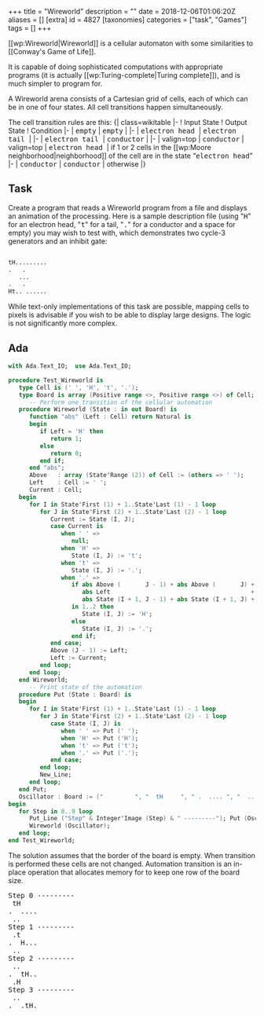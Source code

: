 +++
title = "Wireworld"
description = ""
date = 2018-12-06T01:06:20Z
aliases = []
[extra]
id = 4827
[taxonomies]
categories = ["task", "Games"]
tags = []
+++

[[wp:Wireworld|Wireworld]] is a cellular automaton with some similarities to [[Conway's Game of Life]].

It is capable of doing sophisticated computations with appropriate programs
(it is actually [[wp:Turing-complete|Turing complete]]),
and is much simpler to program for.

A Wireworld arena consists of a Cartesian grid of cells,
each of which can be in one of four states.
All cell transitions happen simultaneously.

The cell transition rules are this:
{| class=wikitable
|-
! Input State
! Output State
! Condition
|-
| <tt>empty</tt>
| <tt>empty</tt>
|
|-
| <tt>electron head </tt>
| <tt>electron tail </tt>
|
|-
| <tt>electron tail </tt>
| <tt>conductor</tt>
|
|-
| valign=top | <tt>conductor</tt>
| valign=top | <tt>electron head </tt>
| if 1 or 2 cells in the [[wp:Moore neighborhood|neighborhood]] of the cell are in the state “<tt>electron head</tt>”
|-
| <tt>conductor</tt>
| <tt>conductor</tt>
| otherwise
|}


## Task

Create a program that reads a Wireworld program from a file and displays an animation of the processing. Here is a sample description file (using "<tt>H</tt>" for an electron head, "<tt>t</tt>" for a tail, "<tt>.</tt>" for a conductor and a space for empty) you may wish to test with, which demonstrates two cycle-3 generators and an inhibit gate:

```txt

tH.........
.   .
   ...
.   .
Ht.. ......

```

While text-only implementations of this task are possible, mapping cells to pixels is advisable if you wish to be able to display large designs. The logic is not significantly more complex.





## Ada


```Ada
with Ada.Text_IO;  use Ada.Text_IO;

procedure Test_Wireworld is
   type Cell is (' ', 'H', 't', '.');
   type Board is array (Positive range <>, Positive range <>) of Cell;
      -- Perform one transition of the cellular automation
   procedure Wireworld (State : in out Board) is
      function "abs" (Left : Cell) return Natural is
      begin
         if Left = 'H' then
            return 1;
         else
            return 0;
         end if;
      end "abs";
      Above   : array (State'Range (2)) of Cell := (others => ' ');
      Left    : Cell := ' ';
      Current : Cell;
   begin
      for I in State'First (1) + 1..State'Last (1) - 1 loop
         for J in State'First (2) + 1..State'Last (2) - 1 loop
            Current := State (I, J);
            case Current is
               when ' ' =>
                  null;
               when 'H' =>
                  State (I, J) := 't';
               when 't' =>
                  State (I, J) := '.';
               when '.' =>
                  if abs Above (       J - 1) + abs Above (       J) + abs Above (       J + 1) +
                     abs Left                                        + abs State (I,     J + 1) +
                     abs State (I + 1, J - 1) + abs State (I + 1, J) + abs State (I + 1, J + 1)
                  in 1..2 then
                     State (I, J) := 'H';
                  else
                     State (I, J) := '.';
                  end if;
            end case;
            Above (J - 1) := Left;
            Left := Current;
         end loop;
      end loop;
   end Wireworld;
      -- Print state of the automation
   procedure Put (State : Board) is
   begin
      for I in State'First (1) + 1..State'Last (1) - 1 loop
         for J in State'First (2) + 1..State'Last (2) - 1 loop
            case State (I, J) is
               when ' ' => Put (' ');
               when 'H' => Put ('H');
               when 't' => Put ('t');
               when '.' => Put ('.');
            end case;
         end loop;
         New_Line;
      end loop;
   end Put;
   Oscillator : Board := ("         ", "  tH     ", " .  .... ", "  ..     ", "         ");
begin
   for Step in 0..9 loop
      Put_Line ("Step" & Integer'Image (Step) & " ---------"); Put (Oscillator);
      Wireworld (Oscillator);
   end loop;
end Test_Wireworld;
```

The solution assumes that the border of the board is empty. When transition is performed these cells are not changed. Automation transition is an in-place operation that allocates memory for to keep one row of the board size.
<pre style="height:30ex;overflow:scroll">
Step 0 ---------
 tH
.  ....
 ..
Step 1 ---------
 .t
.  H...
 ..
Step 2 ---------
 ..
.  tH..
 .H
Step 3 ---------
 ..
.  .tH.
 Ht
Step 4 ---------
 ..
H  ..tH
 t.
Step 5 ---------
 H.
t  ...t
 ..
Step 6 ---------
 tH
.  ....
 ..
Step 7 ---------
 .t
.  H...
 ..
Step 8 ---------
 ..
.  tH..
 .H
Step 9 ---------
 ..
.  .tH.
 Ht

```



## ALGOL 68

{{trans|python}} - note: This specimen retains the original python coding style.
```algol68
CO
Wireworld implementation.
CO

PROC exception = ([]STRING args)VOID:(
  putf(stand error, ($"Exception"$, $", "g$, args, $l$));
  stop
);

PROC assertion error = (STRING message)VOID:exception(("assertion error", message));

MODE CELL = CHAR;
MODE WORLD = FLEX[0, 0]CELL;
CELL head="H", tail="t", conductor=".", empty = " ";
STRING all states := empty;

BOOL wrap = FALSE; # is the world round? #

STRING nl := REPR 10;

STRING in string :=
  "tH........."+nl+
  ".   ."+nl+
  "   ..."+nl+
  ".   ."+nl+
  "Ht.. ......"+nl
;

OP +:= = (REF FLEX[]FLEX[]CELL lines, FLEX[]CELL line)VOID:(
      [UPB lines + 1]FLEX[0]CELL new lines;
      new lines[:UPB lines]:=lines;
      lines := new lines;
      lines[UPB lines]:=line
);

PROC read file = (REF FILE in file)WORLD: (
    # file > initial world configuration" #
    FLEX[0]CELL line;
    FLEX[0]FLEX[0]CELL lines;
    INT upb x:=0, upb y := 0;
    BEGIN
      # on physical file end(in file, exit read line); #
      make term(in file, nl);
      FOR x TO 5 DO
        get(in file, (line, new line));
        upb x := x;
        IF UPB line > upb y THEN upb y := UPB line FI;
        lines +:= line
      OD;
    exit read line: SKIP
    END;
    [upb x, upb y]CELL out;
    FOR x TO UPB out DO
      out[x,]:=lines[x]+" "*(upb y-UPB lines[x])
    OD;
    out
);

PROC new cell = (WORLD current world, INT x, y)CELL: (
    CELL istate := current world[x, y];
    IF INT pos; char in string (istate, pos, all states); pos IS REF INT(NIL) THEN
        assertion error("Wireworld cell set to unknown value "+istate) FI;
    IF istate = head THEN
        tail
    ELIF istate = tail THEN
        conductor
    ELIF istate = empty THEN
        empty
    ELSE # istate = conductor #
        [][]INT dxy list = ( (-1,-1), (-1,+0), (-1,+1),
                             (+0,-1),          (+0,+1),
                             (+1,-1), (+1,+0), (+1,+1) );
        INT n := 0;
        FOR enum dxy TO UPB dxy list DO
          []INT dxy = dxy list[enum dxy];
          IF wrap THEN
            INT px = ( x + dxy[1] - 1 ) MOD 1 UPB current world + 1;
            INT py = ( y + dxy[2] - 1 ) MOD 2 UPB current world + 1;
            n +:= ABS (current world[px, py] = head)
          ELSE
            INT px = x + dxy[1];
            INT py = y + dxy[2];
            IF px >= 1 LWB current world AND px <= 1 UPB current world AND
               py >= 2 LWB current world AND py <= 2 UPB current world THEN
                 n +:= ABS (current world[px, py] = head)
            FI
          FI
        OD;
        IF 1 <= n AND n <= 2 THEN head ELSE conductor FI
    FI
);

PROC next gen = (WORLD world)WORLD:(
    # compute next generation of wireworld #
    WORLD new world := world;
    FOR x TO 1 UPB world DO
        FOR y TO 2 UPB world DO
            new world[x,y] := new cell(world, x, y)
        OD
    OD;
    new world
);

PROC world2string = (WORLD world) STRING:(
    STRING out:="";
    FOR x TO UPB world DO
      out +:= world[x,]+nl
    OD;
    out
);

FILE in file;
associate(in file, in string);

WORLD ww := read file(in file);
close(in file);

FOR gen TO 10 DO
    printf ( ($lg(-3)" "$, gen-1,  $g$,"="* (2 UPB ww-4), $l$));
    print ( world2string(ww) );
    ww := next gen(ww)
OD
```

<pre style="height:45ex;overflow:scroll">
  0
### =

tH.........
.   .
   ...
.   .
Ht.. ......

  1
### =

.tH........
H   .
   ...
H   .
t... ......

  2
### =

H.tH.......
t   .
   ...
t   .
.H.. ......

  3
### =

tH.tH......
.   H
   ...
.   .
HtH. ......

  4
### =

.tH.tH.....
H   t
   HHH
H   .
t.tH ......

  5
### =

H.tH.tH....
t   .
   ttt
t   .
.H.t ......

  6
### =

tH.tH.tH...
.   H
   ...
.   .
HtH. ......

  7
### =

.tH.tH.tH..
H   t
   HHH
H   .
t.tH ......

  8
### =

H.tH.tH.tH.
t   .
   ttt
t   .
.H.t ......

  9
### =

tH.tH.tH.tH
.   H
   ...
.   .
HtH. ......

```



## AutoHotkey

[http://i.imgur.com/FsLB8i1.gif Demo gif] - Link, since uploads seem to be disabled currently.
```AutoHotkey
#SingleInstance, Force
#NoEnv
SetBatchLines, -1
File := "Wireworld.txt"
CellSize := 20
CellSize2 := CellSize - 2
C1 := 0xff000000
C2 := 0xff0066ff
C3 := 0xffd40055
C4 := 0xffffcc00

if (!FileExist(File)) {
	MsgBox, % "File(" File ") is not present."
	ExitApp
}

; Uncomment if Gdip.ahk is not in your standard library
; #Include, Gdip.ahk
If !pToken := Gdip_Startup(){
	MsgBox, 48, Gdiplus error!, Gdiplus failed to start. Please ensure you have Gdiplus on your system.
	ExitApp
}
OnExit, Exit

A := [], Width := 0
Loop, Read, % File
{
	Row := A_Index
	Loop, Parse, A_LoopReadLine
	{
		if (A_Index > Width)
			Width := A_Index
		if (A_LoopField = A_Space)
			continue
		A[Row, A_Index] := A_LoopField
	}
}

Width := Width * CellSize + 2 * CellSize
, Height := Row * CellSize + 2 * CellSize
, Row := ""
, TopLeftX := (A_ScreenWidth - Width) // 2
, TopLeftY := (A_ScreenHeight - Height) // 2

Gui, 1: -Caption +E0x80000 +LastFound +AlwaysOnTop +ToolWindow +OwnDialogs
Gui, 1: Show, NA

hwnd1 := WinExist()
, hbm := CreateDIBSection(Width, Height)
, hdc := CreateCompatibleDC()
, obm := SelectObject(hdc, hbm)
, G := Gdip_GraphicsFromHDC(hdc)
, Gdip_SetSmoothingMode(G, 4)

Loop {
	pBrush := Gdip_BrushCreateSolid(C1)
	, Gdip_FillRectangle(G, pBrush, 0, 0, Width, Height)
	, Gdip_DeleteBrush(pBrush)

	for RowNum, Row in A
		for CellNum, Cell in Row
			C := Cell = "H" ? C2 : Cell = "t" ? C3 : C4
			, pBrush := Gdip_BrushCreateSolid(C)
			, Gdip_FillRectangle(G, pBrush, CellNum * CellSize + 1, RowNum * CellSize - 2, CellSize2, CellSize2)
			, Gdip_DeleteBrush(pBrush)


	UpdateLayeredWindow(hwnd1, hdc, TopLeftX, TopLeftY, Width, Height)
	, Gdip_GraphicsClear(G)
	, A := NextState(A)
	Sleep, 600
}

NextState(A) {
	B := {}
	for RowNum, Row in A {
		for CellNum, Cell in Row {
			if (Cell = "H")
				B[RowNum, CellNum] := "t"
			else if (Cell = "t")
				B[RowNum, CellNum] := "."
			else if (Cell = ".") {
				H_Count := 0
				Loop 3 {
					Y := RowNum - 2 + A_Index
					Loop, 3 {
						X := CellNum - 2 + A_Index
						if (A[Y, X] = "H")
							H_Count++
					}
				}
				if (H_Count = 1 || H_Count = 2)
					B[RowNum, CellNum] := "H"
				else
					B[RowNum, CellNum] := "."
			}
		}
	}
	return B
}

p::Pause

Esc::
Exit:
Gdip_Shutdown(pToken)
ExitApp
```



## AutoIt



```autoit

$ww = ""
$ww &= "tH........." & @CR
$ww &= ".   .      " & @CR
$ww &= "   ...     " & @CR
$ww &= ".   .      " & @CR
$ww &= "Ht.. ......"
$rows = StringSplit($ww, @CR)
$cols = StringSplit($rows[1], "")
Global $Wireworldarray[$rows[0]][$cols[0]]
For $I = 1 To $rows[0]
	$cols = StringSplit($rows[$I], "")
	For $k = 1 To $cols[0]
		$Wireworldarray[$I - 1][$k - 1] = $cols[$k]
	Next
Next
Wireworld($Wireworldarray)
Func Wireworld($array)
	Local $labelarray = $array
	Local $Top = 0, $Left = 0
	$hFui = GUICreate("Wireworld", UBound($array, 2) * 25, UBound($array) * 25)
	For $I = 0 To UBound($array) - 1
		For $k = 0 To UBound($array, 2) - 1
			Switch $array[$I][$k]
				Case "t" ; Tail
					$labelarray[$I][$k] = GUICtrlCreateButton("", $Left, $Top, 25, 25)
					GUICtrlSetBkColor($labelarray[$I][$k], 0xFF0000)
				Case "h" ; Head
					$labelarray[$I][$k] = GUICtrlCreateButton("", $Left, $Top, 25, 25)
					GUICtrlSetBkColor($labelarray[$I][$k], 0x0000FF)
				Case "." ; Conductor
					$labelarray[$I][$k] = GUICtrlCreateButton("", $Left, $Top, 25, 25)
					GUICtrlSetBkColor($labelarray[$I][$k], 0xFFFF00)
				Case " " ; Empty
					$labelarray[$I][$k] = GUICtrlCreateButton("", $Left, $Top, 25, 25)
					GUICtrlSetBkColor($labelarray[$I][$k], 0x000000)
			EndSwitch
			$Left += 25
		Next
		$Left = 0
		$Top += 25
	Next
	GUISetState()
	Local $nextsteparray = $array
	While 1
		$msg = GUIGetMsg()
		$array = $nextsteparray
		Sleep(250)
		For $I = 0 To UBound($array) - 1
			For $k = 0 To UBound($array, 2) - 1
				If $array[$I][$k] = " " Then ContinueLoop
				If $array[$I][$k] = "h" Then $nextsteparray[$I][$k] = "t"
				If $array[$I][$k] = "t" Then $nextsteparray[$I][$k] = "."
				If $array[$I][$k] = "." Then
					$counter = 0
					If $I - 1 >= 0 Then ; Top
						If $array[$I - 1][$k] = "h" Then $counter += 1
					EndIf
					If $k - 1 >= 0 Then ; left
						If $array[$I][$k - 1] = "h" Then $counter += 1
					EndIf
					If $I + 1 <= UBound($array) - 1 Then ; Bottom
						If $array[$I + 1][$k] = "h" Then $counter += 1
					EndIf
					If $k + 1 <= UBound($array, 2) - 1 Then ;Right
						If $array[$I][$k + 1] = "h" Then $counter += 1
					EndIf
					If $I - 1 >= 0 And $k - 1 >= 0 Then ; left Top
						If $array[$I - 1][$k - 1] = "h" Then $counter += 1
					EndIf
					If $I + 1 <= UBound($array) - 1 And $k + 1 <= UBound($array, 2) - 1 Then ; Right Bottom
						If $array[$I + 1][$k + 1] = "h" Then $counter += 1
					EndIf
					If $I + 1 <= UBound($array) - 1 And $k - 1 >= 0 Then ;Left Bottom
						If $array[$I + 1][$k - 1] = "h" Then $counter += 1
					EndIf
					If $I - 1 >= 0 And $k + 1 <= UBound($array, 2) - 1 Then ; Top Right
						If $array[$I - 1][$k + 1] = "h" Then $counter += 1
					EndIf
					If $counter = 1 Or $counter = 2 Then $nextsteparray[$I][$k] = "h"
				EndIf
			Next
		Next
		For $I = 0 To UBound($nextsteparray) - 1
			For $k = 0 To UBound($nextsteparray, 2) - 1
				Switch $nextsteparray[$I][$k]
					Case "t" ; Tail
						GUICtrlSetBkColor($labelarray[$I][$k], 0xFF0000)
					Case "h" ; Head
						GUICtrlSetBkColor($labelarray[$I][$k], 0x0000FF)
					Case "." ; Conductor
						GUICtrlSetBkColor($labelarray[$I][$k], 0xFFFF00)
					Case " " ; Empty
						GUICtrlSetBkColor($labelarray[$I][$k], 0x000000)
				EndSwitch
				$Left += 25
			Next
			$Left = 0
			$Top += 25
		Next
		If $msg = -3 Then Exit
	WEnd
EndFunc   ;==>Wireworld

```



## BBC BASIC

[[Image:wireworld_bbc.gif|right]]

```bbcbasic
      Size% = 20
      DIM P&(Size%-1,Size%-1), Q&(Size%-1,Size%-1)

      VDU 23,22,Size%*8;Size%*8;64,64,16,0
      OFF

      DATA "tH........."
      DATA ".   .      "
      DATA "   ...     "
      DATA ".   .      "
      DATA "Ht.. ......"

      FOR Y% = 12 TO 8 STEP -1
        READ A$
        FOR X% = 1 TO LEN(A$)
          P&(X%+4, Y%) = ASCMID$(A$, X%, 1) AND 15
        NEXT
      NEXT Y%

      COLOUR  8,0,0,255 : REM Electron head = blue
      COLOUR  4,255,0,0 : REM Electron tail = red
      COLOUR 14,255,200,0 : REM Conductor orange

      REPEAT
        FOR Y% = 1 TO Size%-2
          FOR X% = 1 TO Size%-2
            IF P&(X%,Y%)<>Q&(X%,Y%) GCOL P&(X%,Y%) : PLOT X%*16, Y%*16
            CASE P&(X%,Y%) OF
              WHEN 0: Q&(X%,Y%) = 0
              WHEN 8: Q&(X%,Y%) = 4
              WHEN 4: Q&(X%,Y%) = 14
              WHEN 14:
                T% = (P&(X%+1,Y%)=8) + (P&(X%+1,Y%+1)=8) + (P&(X%+1,Y%-1)=8) + \
                \    (P&(X%-1,Y%)=8) + (P&(X%-1,Y%+1)=8) + (P&(X%-1,Y%-1)=8) + \
                \    (P&(X%,Y%-1)=8) + (P&(X%,Y%+1)=8)
                IF T%=-1 OR T%=-2 THEN Q&(X%,Y%) = 8 ELSE Q&(X%,Y%) = 14
            ENDCASE
          NEXT
        NEXT Y%
        SWAP P&(), Q&()
        WAIT 50
      UNTIL FALSE
```



## C


For big graphics version, see: [[Wireworld/C]]


Text version with optional animation on POSIX systems:

Compile with <code>-D_POSIX_C_SOURCE=199309L</code> or greater to make <code>nanosleep</code> visible in <code><time.h></code>.


```c
/* 2009-09-27 <kaz@kylheku.com> */
#define ANIMATE_VT100_POSIX
#include <stdio.h>
#include <string.h>
#ifdef ANIMATE_VT100_POSIX
#include <time.h>
#endif

char world_7x14[2][512] = {
  {
    "+-----------+\n"
    "|tH.........|\n"
    "|.   .      |\n"
    "|   ...     |\n"
    "|.   .      |\n"
    "|Ht.. ......|\n"
    "+-----------+\n"
  }
};

void next_world(const char *in, char *out, int w, int h)
{
  int i;

  for (i = 0; i < w*h; i++) {
    switch (in[i]) {
    case ' ': out[i] = ' '; break;
    case 't': out[i] = '.'; break;
    case 'H': out[i] = 't'; break;
    case '.': {
      int hc = (in[i-w-1] == 'H') + (in[i-w] == 'H') + (in[i-w+1] == 'H') +
               (in[i-1]   == 'H')                    + (in[i+1]   == 'H') +
               (in[i+w-1] == 'H') + (in[i+w] == 'H') + (in[i+w+1] == 'H');
      out[i] = (hc == 1 || hc == 2) ? 'H' : '.';
      break;
    }
    default:
      out[i] = in[i];
    }
  }
  out[i] = in[i];
}

int main()
{
  int f;

  for (f = 0; ; f = 1 - f) {
    puts(world_7x14[f]);
    next_world(world_7x14[f], world_7x14[1-f], 14, 7);
#ifdef ANIMATE_VT100_POSIX
    printf("\x1b[%dA", 8);
    printf("\x1b[%dD", 14);
    {
      static const struct timespec ts = { 0, 100000000 };
      nanosleep(&ts, 0);
    }
#endif
  }

  return 0;
}
```



## C++

{{libheader|libggi}} (for graphics)

{{libheader|POSIX}} (for usleep)


```cpp
#include <ggi/ggi.h>
#include <set>
#include <map>
#include <utility>
#include <iostream>
#include <fstream>
#include <string>

#include <unistd.h> // for usleep

enum cell_type { none, wire, head, tail };

// *****************
// * display class *
// *****************

// this is just a small wrapper for the ggi interface

class display
{
public:
  display(int sizex, int sizey, int pixsizex, int pixsizey,
          ggi_color* colors);
  ~display()
  {
    ggiClose(visual);
    ggiExit();
  }

  void flush();
  bool keypressed() { return ggiKbhit(visual); }
  void clear();
  void putpixel(int x, int y, cell_type c);
private:
  ggi_visual_t visual;
  int size_x, size_y;
  int pixel_size_x, pixel_size_y;
  ggi_pixel pixels[4];
};

display::display(int sizex, int sizey, int pixsizex, int pixsizey,
                 ggi_color* colors):
  pixel_size_x(pixsizex),
  pixel_size_y(pixsizey)
{
  if (ggiInit() < 0)
  {
    std::cerr << "couldn't open ggi\n";
    exit(1);
  }

  visual = ggiOpen(NULL);
  if (!visual)
  {
    ggiPanic("couldn't open visual\n");
  }

  ggi_mode mode;
  if (ggiCheckGraphMode(visual, sizex, sizey,
                        GGI_AUTO, GGI_AUTO, GT_4BIT,
                        &mode) != 0)
  {
    if (GT_DEPTH(mode.graphtype) < 2) // we need 4 colors!
      ggiPanic("low-color displays are not supported!\n");
  }
  if (ggiSetMode(visual, &mode) != 0)
  {
    ggiPanic("couldn't set graph mode\n");
  }
  ggiAddFlags(visual, GGIFLAG_ASYNC);

  size_x = mode.virt.x;
  size_y = mode.virt.y;

  for (int i = 0; i < 4; ++i)
    pixels[i] = ggiMapColor(visual, colors+i);
}

void display::flush()
{
  // set the current display frame to the one we have drawn to
  ggiSetDisplayFrame(visual, ggiGetWriteFrame(visual));

  // flush the current visual
  ggiFlush(visual);

  // try to set a different frame for drawing (errors are ignored; if
  // setting the new frame fails, the current one will be drawn upon,
  // with the only adverse effect being some flickering).
  ggiSetWriteFrame(visual, 1-ggiGetDisplayFrame(visual));
}

void display::clear()
{
  ggiSetGCForeground(visual, pixels[0]);
  ggiDrawBox(visual, 0, 0, size_x, size_y);
}

void display::putpixel(int x, int y, cell_type cell)
{
  // this draws a logical pixel (i.e. a rectangle of size pixel_size_x
  // times pixel_size_y), not a physical pixel
  ggiSetGCForeground(visual, pixels[cell]);
  ggiDrawBox(visual,
             x*pixel_size_x, y*pixel_size_y,
             pixel_size_x, pixel_size_y);
}

// *****************
// * the wireworld *
// *****************

// initialized to an empty wireworld
class wireworld
{
public:
  void set(int posx, int posy, cell_type type);
  void draw(display& destination);
  void step();
private:
  typedef std::pair<int, int> position;
  typedef std::set<position> position_set;
  typedef position_set::iterator positer;
  position_set wires, heads, tails;
};

void wireworld::set(int posx, int posy, cell_type type)
{
  position p(posx, posy);
  wires.erase(p);
  heads.erase(p);
  tails.erase(p);
  switch(type)
  {
  case head:
    heads.insert(p);
    break;
  case tail:
    tails.insert(p);
    break;
  case wire:
    wires.insert(p);
    break;
  }
}

void wireworld::draw(display& destination)
{
  destination.clear();
  for (positer i = heads.begin(); i != heads.end(); ++i)
    destination.putpixel(i->first, i->second, head);
  for (positer i = tails.begin(); i != tails.end(); ++i)
    destination.putpixel(i->first, i->second, tail);
  for (positer i = wires.begin(); i != wires.end(); ++i)
    destination.putpixel(i->first, i->second, wire);
  destination.flush();
}

void wireworld::step()
{
  std::map<position, int> new_heads;
  for (positer i = heads.begin(); i != heads.end(); ++i)
    for (int dx = -1; dx <= 1; ++dx)
      for (int dy = -1; dy <= 1; ++dy)
      {
        position pos(i->first + dx, i->second + dy);
        if (wires.count(pos))
          new_heads[pos]++;
      }
  wires.insert(tails.begin(), tails.end());
  tails.swap(heads);
  heads.clear();
  for (std::map<position, int>::iterator i = new_heads.begin();
       i != new_heads.end();
       ++i)
  {
//     std::cout << i->second;
    if (i->second < 3)
    {
      wires.erase(i->first);
      heads.insert(i->first);
    }
  }
}

ggi_color colors[4] =
  {{ 0x0000, 0x0000, 0x0000 },  // background: black
   { 0x8000, 0x8000, 0x8000 },  // wire: white
   { 0xffff, 0xffff, 0x0000 },  // electron head: yellow
   { 0xffff, 0x0000, 0x0000 }}; // electron tail: red

int main(int argc, char* argv[])
{
  int display_x = 800;
  int display_y = 600;
  int pixel_x = 5;
  int pixel_y = 5;

  if (argc < 2)
  {
    std::cerr << "No file name given!\n";
    return 1;
  }

  // assume that the first argument is the name of a file to parse
  std::ifstream f(argv[1]);
  wireworld w;
  std::string line;
  int line_number = 0;
  while (std::getline(f, line))
  {
    for (int col = 0; col < line.size(); ++col)
    {
      switch (line[col])
      {
      case 'h': case 'H':
        w.set(col, line_number, head);
        break;
      case 't': case 'T':
        w.set(col, line_number, tail);
        break;
      case 'w': case 'W': case '.':
        w.set(col, line_number, wire);
        break;
      default:
        std::cerr << "unrecognized character: " << line[col] << "\n";
        return 1;
      case ' ':
        ; // no need to explicitly set this, so do nothing
      }
    }
    ++line_number;
  }

  display d(display_x, display_y, pixel_x, pixel_y, colors);

  w.draw(d);

  while (!d.keypressed())
  {
    usleep(100000);
    w.step();
    w.draw(d);
  }
  std::cout << std::endl;
}
```



## C#

See: [[Wireworld/C sharp]]


## Ceylon


```ceylon
abstract class Cell(shared Character char) of emptyCell | head | tail | conductor {

    shared Cell output({Cell*} neighbors) =>
            switch (this)
            case (emptyCell) emptyCell
            case (head) tail
            case (tail) conductor
            case (conductor) (neighbors.count(head.equals) in 1..2 then head else conductor);

    string => char.string;
}

object emptyCell extends Cell(' ') {}

object head extends Cell('H') {}

object tail extends Cell('t') {}

object conductor extends Cell('.') {}

Map<Character,Cell> cellsByChar = map { for (cell in `Cell`.caseValues) cell.char->cell };

class Wireworld(String data) {

    value lines = data.lines;

    value width = max(lines*.size);
    value height = lines.size;

    function toIndex(Integer x, Integer y) => x + y * width;

    variable value currentState = Array.ofSize(width * height, emptyCell);
    variable value nextState = Array.ofSize(width * height, emptyCell);

    for (j->line in lines.indexed) {
        for (i->char in line.indexed) {
            currentState[toIndex(i, j)] = cellsByChar[char] else emptyCell;
        }
    }

    value emptyGrid = Array.ofSize(width * height, emptyCell);
    void clear(Array<Cell> cells) => emptyGrid.copyTo(cells);

    shared void update() {
        clear(nextState);
        for(j in 0:height) {
            for(i in 0:width) {
                if(exists cell = currentState[toIndex(i, j)]) {
                    value nextCell = cell.output(neighborhood(currentState, i, j));
                    nextState[toIndex(i, j)] = nextCell;
                }
            }
        }
        value temp = currentState;
        currentState = nextState;
        nextState = temp;
    }

    shared void display() {
        for (row in currentState.partition(width)) {
            print("".join(row));
        }
    }

    shared {Cell*} neighborhood(Array<Cell> grid, Integer x, Integer y) => {
                for (j in y - 1..y + 1)
                for (i in x - 1..x + 1)
                if(i in 0:width && j in 0:height)
                grid[toIndex(i, j)]
            }.coalesced;

}

shared void run() {
    value data = "tH.........
                  .   .
                     ...
                  .   .
                  Ht.. ......";

    value world = Wireworld(data);

    variable value generation = 0;

    void display() {
        print("generation: ``generation``");
        world.display();
    }

    display();

    while (true) {
        if (exists input = process.readLine(), input.lowercased == "q") {
            return;
        }
        world.update();
        generation++;
        display();

    }
}

```



## Common Lisp



```lisp
(defun electron-neighbors (wireworld row col)
  (destructuring-bind (rows cols) (array-dimensions wireworld)
    (loop   for off-row from (max 0 (1- row)) to (min (1- rows) (1+ row)) sum
      (loop for off-col from (max 0 (1- col)) to (min (1- cols) (1+ col)) count
        (and (not (and (= off-row row) (= off-col col)))
             (eq 'electron-head (aref wireworld off-row off-col)))))))

(defun wireworld-next-generation (wireworld)
  (destructuring-bind (rows cols) (array-dimensions wireworld)
    (let ((backing (make-array (list rows cols))))
      (do ((c 0 (if (= c (1- cols)) 0 (1+ c)))
           (r 0 (if (= c (1- cols)) (1+ r) r)))
          ((= r rows))
        (setf (aref backing r c) (aref wireworld r c)))
      (do ((c 0 (if (= c (1- cols)) 0 (1+ c)))
           (r 0 (if (= c (1- cols)) (1+ r) r)))
          ((= r rows))
        (setf (aref wireworld r c)
              (case (aref backing r c)
                (electron-head 'electron-tail)
                (electron-tail 'conductor)
                (conductor (case (electron-neighbors backing r c)
                             ((1 2) 'electron-head)
                             (otherwise 'conductor)))
                (otherwise nil)))))))

(defun print-wireworld (wireworld)
  (destructuring-bind (rows cols) (array-dimensions wireworld)
    (do ((r 0 (1+ r)))
        ((= r rows))
      (do ((c 0 (1+ c)))
          ((= c cols))
        (format t "~C" (case (aref wireworld r c)
                         (electron-head #\H)
                         (electron-tail #\t)
                         (conductor #\.)
                         (otherwise #\Space))))
      (format t "~&"))))

(defun wireworld-show-gens (wireworld n)
  (dotimes (m n)
    (terpri)
    (wireworld-next-generation wireworld)
    (print-wireworld wireworld)))

(defun ww-char-to-symbol (char)
  (ecase char
    (#\Space 'nil)
    (#\.     'conductor)
    (#\t     'electron-tail)
    (#\H     'electron-head)))

(defun make-wireworld (image)
  "Make a wireworld grid from a list of strings (rows) of equal length
(columns), each character being ' ', '.', 'H', or 't'."
  (make-array (list (length image) (length (first image)))
              :initial-contents
              (mapcar (lambda (s) (map 'list #'ww-char-to-symbol s)) image)))

(defun make-rosetta-wireworld ()
  (make-wireworld '("tH........."
                    ".   .      "
                    "   ...     "
                    ".   .      "
                    "Ht.. ......")))
```

<pre style="height:30ex;overflow:scroll">CL-USER> (wireworld-show-gens (make-rosetta-wireworld) 12)

.tH........
H   .
   ...
H   .
t... ......

H.tH.......
t   .
   ...
t   .
.H.. ......

tH.tH......
.   H
   ...
.   .
HtH. ......

.tH.tH.....
H   t
   HHH
H   .
t.tH ......

H.tH.tH....
t   .
   ttt
t   .
.H.t ......

tH.tH.tH...
.   H
   ...
.   .
HtH. ......

.tH.tH.tH..
H   t
   HHH
H   .
t.tH ......

H.tH.tH.tH.
t   .
   ttt
t   .
.H.t ......

tH.tH.tH.tH
.   H
   ...
.   .
HtH. ......

.tH.tH.tH.t
H   t
   HHH
H   .
t.tH ......

H.tH.tH.tH.
t   .
   ttt
t   .
.H.t ......

tH.tH.tH.tH
.   H
   ...
.   .
HtH. ......
```



## D


```d
import std.stdio, std.algorithm;

void wireworldStep(char[][] W1, char[][] W2) pure nothrow @safe @nogc {
    foreach (immutable r; 1 .. W1.length - 1)
        foreach (immutable c; 1 .. W1[0].length - 1)
            switch (W1[r][c]) {
                case 'H': W2[r][c] = 't'; break;
                case 't': W2[r][c] = '.'; break;
                case '.':
                    int nH = 0;
                    foreach (sr; -1 .. 2)
                        foreach (sc; -1 .. 2)
                            nH += W1[r + sr][c + sc] == 'H';
                    W2[r][c] = (nH == 1 || nH == 2) ? 'H' : '.';
                    break;
                default:
            }
}

void main() {
    auto world = ["         ".dup,
                  "  tH     ".dup,
                  " .  .... ".dup,
                  "  ..     ".dup,
                  "         ".dup];

    char[][] world2;
    foreach (row; world)
        world2 ~= row.dup;

    foreach (immutable step; 0 .. 7) {
        writefln("\nStep %d: ------------", step);
        foreach (row; world[1 .. $ - 1])
            row[1 .. $ - 1].writeln;
        wireworldStep(world, world2);
        swap(world, world2);
    }
}
```

```txt

Step 0: ------------
 tH
.  ....
 ..

Step 1: ------------
 .t
.  H...
 ..

Step 2: ------------
 ..
.  tH..
 .H

Step 3: ------------
 ..
.  .tH.
 Ht

Step 4: ------------
 ..
H  ..tH
 t.

Step 5: ------------
 H.
t  ...t
 ..

Step 6: ------------
 tH
.  ....
 ..
```


## Elena

ELENA 3.4, using cellular library

```elena
import system'routines.
import extensions.
import cellular.

const literal sample =
" tH......
.        ......
 ...Ht...      .
              ....
              .  .....
              ....
 ......tH      .
.        ......
 ...Ht...".

const literal conductorLabel = ".".
const literal headLabel = "H".
const literal tailLabel = "t".
const literal emptyLabel = " ".

const int empty = 0.
const int conductor = 1.
const int electronHead = 2.
const int electronTail = 3.

wireWorldRuleSet = RuleSet::
{
    proceed(Space s, int x, int y, ref<int> retVal)
    [
        int cell := s getAt(x, y).

        cell =>
            conductor
            [
                int number := s getLiveCell(x, y, electronHead).
                if ((number == 1)||(number == 2))
                [
                    retVal value := electronHead
                ];
                [
                    retVal value := conductor
                ]
            ];
            electronHead
            [
                retVal value := electronTail
            ];
            electronTail
            [
                retVal value := conductor
            ];
            ![
                retVal value := cell
            ].
    ]
}.

sealed class Model
{
    T<Space>   theSpace.

    constructor load(LiteralValue stateString,int maxX, int maxY)
    [
        var strings := stateString split(newLine); selectBy(:s)(s toArray); toArray.

        theSpace := IntMatrixSpace new(maxX, maxY, RuleSet::
        {
            proceed(Space s, int x, int y, ref<int> retVal)
            [
                if (x < strings length)
                [
                    var l := strings[x].
                    if (y < l length)
                    [
                        (l[y]) =>
                            conductorLabel [ retVal value := conductor ];
                            headLabel      [ retVal value := electronHead ];
                            tailLabel      [ retVal value := electronTail ];
                            emptyLabel     [ retVal value := empty ].
                    ];
                    [
                        retVal value := empty
                    ]
                ];
                [
                    retVal value := empty
                ]

            ]
        }).
    ]

    run
    [
        theSpace update(wireWorldRuleSet).
    ]

    print
    [
        int columns := theSpace columns.
        int rows := theSpace rows.

        int i := 0.
        int j := 0.
        while (i < rows)
        [
            j := 0.

            while (j < columns)
            [
                var label := emptyLabel.
                int cell := theSpace getAt(i, j).

                cell =>
                    conductor    [ label := conductorLabel ];
                    electronHead [ label := headLabel ];
                    electronTail [ label := tailLabel ].

                console write(label).

                j := j + 1.
            ].

            i := i + 1.
            console writeLine.
        ].
    ]
}

public program
[
    T<Model> model := Model load(sample,10,30).
    0 to:10 do(:i)
    [
        console printLineFormatted("Iteration {0}",i).
        model print; run.
    ]
]
```

```txt

Iteration 0
 tH......
.        ......
 ...Ht...      .
              ....
              .  .....
              ....
 ......tH      .
.        ......
 ...Ht...

Iteration 1
 .tH.....
.        ......
 ..Ht....      .
              ....
              .  .....
              ....
 .......t      .
.        H.....
 ..Ht....

Iteration 2
 ..tH....
.        ......
 .Ht.....      .
              ....
              .  .....
              ....
 ........      .
.        tH....
 .Ht....H

Iteration 3
 ...tH...
.        ......
 Ht......      .
              ....
              .  .....
              ....
 ........      .
.        .tH...
 Ht....Ht

/* ... */

Iteration 9
 ...tH...
.        .tH...
 ......Ht      .
              ....
              H  H....
              tttH
 ...tH...      .
.        ......
 Ht......

Iteration 10
 ....tH..
.        ..tH..
 .....Ht.      .
              HHHH
              t  tH...
              ...t
 ....tH..      .
H        ......
 t.......

```



## Elixir

```elixir
defmodule Wireworld do
  @empty      " "
  @head       "H"
  @tail       "t"
  @conductor  "."
  @neighbours (for x<- -1..1, y <- -1..1, do: {x,y}) -- [{0,0}]

  def set_up(string) do
    lines = String.split(string, "\n", trim: true)
    grid = Enum.with_index(lines)
           |> Enum.flat_map(fn {line,i} ->
                String.codepoints(line)
                |> Enum.with_index
                |> Enum.map(fn {char,j} -> {{i, j}, char} end)
              end)
           |> Enum.into(Map.new)
    width = Enum.map(lines, fn line -> String.length(line) end) |> Enum.max
    height = length(lines)
    {grid, width, height}
  end

  # to string
  defp to_s(grid, width, height) do
    Enum.map_join(0..height-1, fn i ->
      Enum.map_join(0..width-1, fn j -> Map.get(grid, {i,j}, @empty) end) <> "\n"
    end)
  end

  # transition all cells simultaneously
  defp transition(grid) do
    Enum.into(grid, Map.new, fn {{x, y}, state} ->
      {{x, y}, transition_cell(grid, state, x, y)}
    end)
  end

  # how to transition a single cell
  defp transition_cell(grid, current, x, y) do
    case current do
      @empty -> @empty
      @head  -> @tail
      @tail  -> @conductor
      _      -> if neighbours_with_state(grid, x, y) in 1..2, do: @head, else: @conductor
    end
  end

  # given a position in the grid, find the neighbour cells with a particular state
  def neighbours_with_state(grid, x, y) do
    Enum.count(@neighbours, fn {dx,dy} -> Map.get(grid, {x+dx, y+dy}) == @head end)
  end

  # run a simulation up to a limit of transitions, or until a recurring
  # pattern is found
  # This will print text to the console
  def run(string, iterations\\25) do
    {grid, width, height} = set_up(string)
    Enum.reduce(0..iterations, {grid, %{}}, fn count,{grd, seen} ->
      IO.puts "Generation : #{count}"
      IO.puts to_s(grd, width, height)

      if seen[grd] do
        IO.puts "I've seen this grid before... after #{count} iterations"
        exit(:normal)
      else
        {transition(grd), Map.put(seen, grd, count)}
      end
    end)
    IO.puts "ran through #{iterations} iterations"
  end
end

# this is the "2 Clock generators and an XOR gate" example from the wikipedia page
text = """
 ......tH
.        ......
 ...Ht...      .
              ....
              .  .....
              ....
 tH......      .
.        ......
 ...Ht...
"""

Wireworld.run(text)
```


<pre style="height: 80ex; overflow: scroll">
Generation : 0
 ......tH
.        ......
 ...Ht...      .
              ....
              .  .....
              ....
 tH......      .
.        ......
 ...Ht...

Generation : 1
 .......t
.        H.....
 ..Ht....      .
              ....
              .  .....
              ....
 .tH.....      .
.        ......
 ..Ht....

Generation : 2
 ........
.        tH....
 .Ht....H      .
              ....
              .  .....
              ....
 ..tH....      .
.        ......
 .Ht.....

Generation : 3
 ........
.        .tH...
 Ht....Ht      .
              ....
              .  .....
              ....
 ...tH...      .
.        ......
 Ht......

Generation : 4
 ........
H        ..tH..
 t....Ht.      .
              ....
              .  .....
              ....
 ....tH..      .
H        ......
 t.......

Generation : 5
 H.......
t        ...tH.
 ....Ht..      .
              ....
              .  .....
              ....
 H....tH.      .
t        ......
 ........

Generation : 6
 tH......
.        ....tH
 ...Ht...      .
              ....
              .  .....
              ....
 tH....tH      .
.        ......
 ........

Generation : 7
 .tH.....
.        .....t
 ..Ht....      H
              ....
              .  .....
              ....
 .tH....t      .
.        H.....
 ........

Generation : 8
 ..tH....
.        ......
 .Ht.....      t
              HHH.
              .  .....
              ....
 ..tH....      .
.        tH....
 .......H

Generation : 9
 ...tH...
.        ......
 Ht......      .
              tttH
              H  H....
              ....
 ...tH...      .
.        .tH...
 ......Ht

Generation : 10
 ....tH..
H        ......
 t.......      .
              ...t
              t  tH...
              HHHH
 ....tH..      .
.        ..tH..
 .....Ht.

Generation : 11
 H....tH.
t        ......
 ........      .
              ....
              .  .tH..
              tttt
 .....tH.      .
.        ...tH.
 ....Ht..

Generation : 12
 tH....tH
.        ......
 ........      .
              ....
              .  ..tH.
              ....
 ......tH      .
.        ....tH
 ...Ht...

Generation : 13
 .tH....t
.        H.....
 ........      .
              ....
              .  ...tH
              ....
 .......t      H
.        H....t
 ..Ht....

Generation : 14
 ..tH....
.        tH....
 .......H      .
              ....
              .  ....t
              HHH.
 ........      t
.        tH....
 .Ht....H

Generation : 15
 ...tH...
.        .tH...
 ......Ht      .
              ....
              H  H....
              tttH
 ........      .
.        .tH...
 Ht....Ht

Generation : 16
 ....tH..
.        ..tH..
 .....Ht.      .
              HHHH
              t  tH...
              ...t
 ........      .
H        ..tH..
 t....Ht.

Generation : 17
 .....tH.
.        ...tH.
 ....Ht..      .
              tttt
              .  .tH..
              ....
 H.......      .
t        ...tH.
 ....Ht..

Generation : 18
 ......tH
.        ....tH
 ...Ht...      .
              ....
              .  ..tH.
              ....
 tH......      .
.        ....tH
 ...Ht...

Generation : 19
 .......t
.        H....t
 ..Ht....      H
              ....
              .  ...tH
              ....
 .tH.....      H
.        .....t
 ..Ht....

Generation : 20
 ........
.        tH....
 .Ht....H      t
              HHH.
              .  ....t
              HHH.
 ..tH....      t
.        ......
 .Ht.....

Generation : 21
 ........
.        .tH...
 Ht....Ht      .
              tttH
              .  H....
              tttH
 ...tH...      .
.        ......
 Ht......

Generation : 22
 ........
H        ..tH..
 t....Ht.      .
              ...t
              .  t....
              ...t
 ....tH..      .
H        ......
 t.......

Generation : 23
 H.......
t        ...tH.
 ....Ht..      .
              ....
              .  .....
              ....
 H....tH.      .
t        ......
 ........

I've seen this grid before... after 23 iterations

```



## Forth


```forth
16 constant w
 8 constant h

: rows    w * 2* ;
1 rows constant row
h rows constant size

create world size allot
world   value old
old w + value new

: init   world size erase ;
: age    new old to new to old ;

: foreachrow ( xt -- )
  size 0 do  I over execute  row +loop drop ;

0 constant EMPTY
1 constant          HEAD
2 constant                    TAIL
3 constant                              WIRE
create cstate bl c, char H c, char t c, char . c,

: showrow ( i -- ) cr
  old + w over + swap do I c@ cstate + c@ emit loop ;
: show  ['] showrow foreachrow  ;


: line ( row addr len -- )
  bounds do
    i c@
    case
    bl of EMPTY over c! endof
    'H of HEAD  over c! endof
    't of TAIL  over c! endof
    '. of WIRE  over c! endof
    endcase
    1+
  loop drop ;

: load ( filename -- )
  r/o open-file throw
  init  old row + 1+  ( file row )
  begin  over pad 80 rot read-line throw
  while  over pad rot line
         row +
  repeat
  2drop close-file throw
  show cr ;


: +head ( sum i -- sum )
  old + c@ HEAD = if 1+ then ;
: conductor ( i WIRE -- i HEAD|WIRE )
  drop 0
  over 1- row - +head
  over    row - +head
  over 1+ row - +head
  over 1-       +head
  over 1+       +head
  over 1- row + +head
  over    row + +head
  over 1+ row + +head
  1 3 within if HEAD else WIRE then ;

\ before:          empty    head   tail   wire

create transition  ' noop , ' 1+ , ' 1+ , ' conductor ,

\ after:           empty    tail   wire   head|wire

: new-state ( i -- )
  dup  old + c@
  dup cells transition + @ execute
  swap new + c! ;

: newrow ( i -- )
  w over + swap do I new-state loop ;
: gen  ['] newrow foreachrow  age ;

: wireworld begin gen 0 0 at-xy show key? until ;
```


<pre style="height:30ex;overflow:scroll">s" wireworld.diode" load

        ..
 tH...... .Ht
        ..




 ok
gen show

        ..
 .tH..... Ht.
        ..



                 ok
gen show

        .H
 ..tH.... t..
        .H



                 ok
gen show

        Ht
 ...tH..H ...
        Ht



                 ok
gen show

        t.
 ....tH.t ...
        t.



                 ok
gen show

        ..
 .....tH. ...
        ..



                 ok
gen show

        H.
 ......tH ...
        H.



                 ok
gen show

        tH
 .......t ...
        tH



                 ok
gen show

        .t
 ........ H..
        .t



                 ok
gen show

        ..
 ........ tH.
        ..



                 ok
gen show

        ..
 ........ .tH
        ..



                 ok
gen show

        ..
 ........ ..t
        ..



                 ok
gen show

        ..
 ........ ...
        ..



                 ok

```



## Fortran

```fortran
program Wireworld
  implicit none

  integer, parameter :: max_generations = 12
  integer :: nrows = 0, ncols = 0, maxcols = 0
  integer :: gen, ierr = 0
  integer :: i, j
  character(1), allocatable :: cells(:,:)
  character(10) :: form, sub
  character(80) :: buff

! open input file
  open(unit=8, file="wwinput.txt")

! find numbers of rows and columns in data
  do
    read(8, "(a)", iostat=ierr) buff
    if(ierr /= 0) exit
    nrows = nrows + 1
    ncols = len_trim(buff)
    if(ncols > maxcols) maxcols = ncols
  end do

! allcate enough space to hold the data
  allocate(cells(0:nrows+1, 0:maxcols+1))
  cells = " "

! load data
  rewind(8)
  do i = 1, nrows
    read(8, "(a)", iostat=ierr) buff
    if(ierr /= 0) exit
    do j = 1, maxcols
      cells(i, j) = buff(j:j)
    end do
  end do
  close(8)

! calculate format string for write statement
  write(sub, "(i8)") maxcols
  form = "(" // trim(adjustl(sub)) // "a1)"

  do gen = 0, max_generations
    write(*, "(/a, i0)") "Generation ", gen
    do i = 1, nrows
      write(*, form) cells(i, 1:maxcols)
    end do
    call nextgen(cells)
  end do
  deallocate(cells)

 contains

  subroutine Nextgen(cells)
    character, intent(in out) :: cells(0:,0:)
    character :: buffer(0:size(cells, 1)-1, 0:size(cells, 2)-1)
    integer :: i, j, h

     buffer = cells   ! Store current status
     do i = 1, size(cells, 1)-2
        do j = 1, size(cells, 2)-2
          select case (buffer(i, j))
            case(" ")
              ! no Change

            case("H")
              ! If a head change to tail
              cells(i, j) = "t"

            case("t")
              ! if a tail change to conductor
              cells(i, j) = "."

            case (".")
              ! Count number of electron heads in surrounding eight cells.
              ! We can ignore that fact that we count the centre cell as
              ! well because we already know it contains a conductor.
              ! If surrounded by 1 or 2 heads change to a head
              h = sum(count(buffer(i-1:i+1, j-1:j+1) == "H", 1))
              if(h == 1 .or. h == 2) cells(i, j) = "H"
          end select
        end do
     end do
  end subroutine Nextgen
end program Wireworld
```

<pre style="height:30ex;overflow:scroll">Generation 0
  tH...
 .     .
....... ......
 .     .
  tH...

Generation 1
  .tH..
 .     .
....... ......
 .     .
  .tH..

Generation 2
  ..tH.
 .     .
....... ......
 .     .
  ..tH.

Generation 3
  ...tH
 .     .
....... ......
 .     .
  ...tH

Generation 4
  ....t
 .     H
....... ......
 .     H
  ....t

Generation 5
  .....
 .     t
......H H.....
 .     t
  .....

Generation 6
  .....
 .     .
.....Ht tH....
 .     .
  .....

Generation 7
  .....
 .     .
....Ht. .tH...
 .     .
  .....

Generation 8
  .....
 .     .
...Ht.. ..tH..
 .     .
  .....

Generation 9
  .....
 .     .
..Ht... ...tH.
 .     .
  .....

Generation 10
  .....
 H     .
.Ht.... ....tH
 H     .
  .....

Generation 11
  H....
 t     .
.t..... .....t
 t     .
  H....

Generation 12
  tH...
 .     .
....... ......
 .     .
  tH...
```


## GML

Only visual output. Not an all-out simulator, but has some functions not on by default.

```GML
//Create event
/*
Wireworld first declares constants and then reads a wireworld from a textfile.
In order to implement wireworld in GML a single array is used.
To make it behave properly, there need to be states that are 'in-between' two states:
0 = empty
1 = conductor from previous state
2 = electronhead from previous state
5 = electronhead that was a conductor in the previous state
3 = electrontail from previous state
4 = electrontail that was a head in the previous state
*/
empty = 0;
conduc = 1;
eHead = 2;
eTail = 3;
eHead_to_eTail = 4;
coduc_to_eHead = 5;
working = true;//not currently used, but setting it to false stops wireworld. (can be used to pause)
toroidalMode = false;
factor = 3;//this is used for the display. 3 means a single pixel is multiplied by three in size.

var tempx,tempy ,fileid, tempstring, gridid, listid, maxwidth, stringlength;
tempx = 0;
tempy = 0;
tempstring = "";
maxwidth = 0;

//the next piece of code loads the textfile containing a wireworld.
//the program will not work correctly if there is no textfile.
if file_exists("WW.txt")
{
fileid = file_text_open_read("WW.txt");
gridid = ds_grid_create(0,0);
listid = ds_list_create();
    while !file_text_eof(fileid)
    {
    tempstring = file_text_read_string(fileid);
    stringlength = string_length(tempstring);
    ds_list_add(listid,stringlength);
        if maxwidth < stringlength
        {
        ds_grid_resize(gridid,stringlength,ds_grid_height(gridid) + 1)
        maxwidth = stringlength
        }
        else
        {
        ds_grid_resize(gridid,maxwidth,ds_grid_height(gridid) + 1)
        }

        for (i = 1; i <= stringlength; i +=1)
        {
            switch (string_char_at(tempstring,i))
            {
            case ' ': ds_grid_set(gridid,tempx,tempy,empty); break;
            case '.': ds_grid_set(gridid,tempx,tempy,conduc); break;
            case 'H': ds_grid_set(gridid,tempx,tempy,eHead); break;
            case 't': ds_grid_set(gridid,tempx,tempy,eTail); break;
            default: break;
            }
        tempx += 1;
        }
    file_text_readln(fileid);
    tempy += 1;
    tempx = 0;
    }
file_text_close(fileid);
//fill the 'open' parts of the grid
tempy = 0;
    repeat(ds_list_size(listid))
    {
    tempx = ds_list_find_value(listid,tempy);
        repeat(maxwidth - tempx)
        {
        ds_grid_set(gridid,tempx,tempy,empty);
        tempx += 1;
        }
    tempy += 1;
    }
boardwidth = ds_grid_width(gridid);
boardheight = ds_grid_height(gridid);
//the contents of the grid are put in a array, because arrays are faster.
//the grid was needed because arrays cannot be resized properly.
tempx = 0;
tempy = 0;
    repeat(boardheight)
    {
        repeat(boardwidth)
        {
        board[tempx,tempy] = ds_grid_get(gridid,tempx,tempy);
        tempx += 1;
        }
    tempy += 1;
    tempx = 0;
    }
//the following code clears memory
ds_grid_destroy(gridid);
ds_list_destroy(listid);
}
```

Now the step event

```GML

//Step event
/*
This step event executes each 1/speed seconds.
It checks everything on the board using an x and a y through two repeat loops.
The variables westN,northN,eastN,southN, resemble the space left, up, right and down respectively,
seen from the current x & y.
1 -> 5 (conductor is changing to head)
2 -> 4 (head is changing to tail)
3 -> 1 (tail became conductor)
*/

var tempx,tempy,assignhold,westN,northN,eastN,southN,neighbouringHeads,T;
tempx = 0;
tempy = 0;
westN = 0;
northN = 0;
eastN = 0;
southN = 0;
neighbouringHeads = 0;
T = 0;

if working = 1
{
    repeat(boardheight)
    {
        repeat(boardwidth)
        {
            switch board[tempx,tempy]
            {
            case empty: assignhold = empty; break;
            case conduc:
                neighbouringHeads = 0;
                if toroidalMode = true //this is disabled, but otherwise lets wireworld behave toroidal.
                {
                    if tempx=0
                    {
                    westN = boardwidth -1;
                    }
                    else
                    {
                    westN = tempx-1;
                    }
                    if tempy=0
                    {
                    northN = boardheight -1;
                    }
                    else
                    {
                    northN = tempy-1;
                    }
                    if tempx=boardwidth -1
                    {
                    eastN = 0;
                    }
                    else
                    {
                    eastN = tempx+1;
                    }
                    if tempy=boardheight -1
                    {
                    southN = 0;
                    }
                    else
                    {
                    southN = tempy+1;
                    }

                T=board[westN,northN];
                    if T=eHead or T=eHead_to_eTail
                    {
                    neighbouringHeads += 1;
                    }
                T=board[tempx,northN];
                    if T=eHead or T=eHead_to_eTail
                    {
                    neighbouringHeads += 1;
                    }
                T=board[eastN,northN];
                    if T=eHead or T=eHead_to_eTail
                    {
                    neighbouringHeads += 1;
                    }
                T=board[westN,tempy];
                    if T=eHead or T=eHead_to_eTail
                    {
                    neighbouringHeads += 1;
                    }
                T=board[eastN,tempy];
                    if T=eHead or T=eHead_to_eTail
                    {
                    neighbouringHeads += 1;
                    }
                T=board[westN,southN];
                    if T=eHead or T=eHead_to_eTail
                    {
                    neighbouringHeads += 1;
                    }
                T=board[tempx,southN];
                    if T=eHead or T=eHead_to_eTail
                    {
                    neighbouringHeads += 1;
                    }
                T=board[eastN,southN];
                    if T=eHead or T=eHead_to_eTail
                    {
                    neighbouringHeads += 1;
                    }
                }
                else//this is the default mode that works for the provided example.
                {//the next code checks whether coordinates fall outside the array borders.
                //and counts all the neighbouring electronheads.
                    if tempx=0
                    {
                    westN = -1;
                    }
                    else
                    {
                    westN = tempx - 1;
                    T=board[westN,tempy];
                        if T=eHead or T=eHead_to_eTail
                        {
                        neighbouringHeads += 1;
                        }
                    }
                    if tempy=0
                    {
                    northN = -1;
                    }
                    else
                    {
                    northN = tempy - 1;
                    T=board[tempx,northN];
                        if T=eHead or T=eHead_to_eTail
                        {
                        neighbouringHeads += 1;
                        }
                    }
                    if tempx = boardwidth -1
                    {
                    eastN = -1;
                    }
                    else
                    {
                    eastN = tempx + 1;
                    T=board[eastN,tempy];
                        if T=eHead or T=eHead_to_eTail
                        {
                        neighbouringHeads += 1;
                        }
                    }
                    if tempy = boardheight -1
                    {
                    southN = -1;
                    }
                    else
                    {
                    southN = tempy + 1;
                    T=board[tempx,southN];
                        if T=eHead or T=eHead_to_eTail
                        {
                        neighbouringHeads += 1;
                        }
                    }

                    if westN != -1 and northN != -1
                    {
                    T=board[westN,northN];
                        if T=eHead or T=eHead_to_eTail
                        {
                        neighbouringHeads += 1;
                        }
                    }
                    if eastN != -1 and northN != -1
                    {
                    T=board[eastN,northN];
                        if T=eHead or T=eHead_to_eTail
                        {
                        neighbouringHeads += 1;
                        }
                    }
                    if westN != -1 and southN != -1
                    {
                    T=board[westN,southN];
                        if T=eHead or T=eHead_to_eTail
                        {
                        neighbouringHeads += 1;
                        }
                    }
                    if eastN != -1 and southN != -1
                    {
                    T=board[eastN,southN];
                        if T=eHead or T=eHead_to_eTail
                        {
                        neighbouringHeads += 1;
                        }
                    }
                }
                    if neighbouringHeads = 1 or neighbouringHeads = 2
                    {
                    assignhold = coduc_to_eHead;
                    }
                    else
                    {
                    assignhold = conduc;
                    }
                break;

            case eHead: assignhold = eHead_to_eTail; break;
            case eTail: assignhold = conduc; break;
            default: break;
            }
        board[tempx,tempy] = assignhold;
        tempx += 1;
        }
    tempy += 1;
    tempx = 0;
    }
}

```

Now the draw event

```GML

//Draw event
/*
This event occurs whenever the screen is refreshed.
It checks everything on the board using an x and a y through two repeat loops and draws it.
It is an important step, because all board values are changed to the normal versions:
5 -> 2 (conductor changed to head)
4 -> 3 (head changed to tail)
*/
//draw sprites and text first

//now draw wireworld
var tempx,tempy;
tempx = 0;
tempy = 0;

repeat(boardheight)
{
    repeat(boardwidth)
    {
        switch board[tempx,tempy]
            {
            case empty:
            //draw_point_color(tempx,tempy,c_black);
            draw_set_color(c_black);
            draw_rectangle(tempx*factor,tempy*factor,(tempx+1)*factor-1,(tempy+1)*factor-1,false);
            break;
            case conduc:
            //draw_point_color(tempx,tempy,c_yellow);
            draw_set_color(c_yellow);
            draw_rectangle(tempx*factor,tempy*factor,(tempx+1)*factor-1,(tempy+1)*factor-1,false);
            break;
            case eHead:
            //draw_point_color(tempx,tempy,c_red);
            draw_set_color(c_blue);
            draw_rectangle(tempx*factor,tempy*factor,(tempx+1)*factor-1,(tempy+1)*factor-1,false);
            draw_rectangle_color(tempx*factor,tempy*factor,(tempx+1)*factor-1,(tempy+1)*factor-1,c_red,c_red,c_red,c_red,false);
            break;
            case eTail:
            //draw_point_color(tempx,tempy,c_blue);
            draw_set_color(c_red);
            draw_rectangle(tempx*factor,tempy*factor,(tempx+1)*factor-1,(tempy+1)*factor-1,false);
            break;
            case coduc_to_eHead:
            //draw_point_color(tempx,tempy,c_red);
            draw_set_color(c_blue);
            draw_rectangle(tempx*factor,tempy*factor,(tempx+1)*factor-1,(tempy+1)*factor-1,false);
            board[tempx,tempy] = eHead;
            break;
            case eHead_to_eTail:
            //draw_point_color(tempx,tempy,c_blue);
            draw_set_color(c_red);
            draw_rectangle(tempx*factor,tempy*factor,(tempx+1)*factor-1,(tempy+1)*factor-1,false);
            board[tempx,tempy] = eTail;
            break;
            default: break;
            }
    tempx += 1
    }
tempy += 1;
tempx = 0;
}
draw_set_color(c_black);

```


## Go

Text output.  Press Enter to compute and display successive generations.

```go
package main

import (
    "bytes"
    "fmt"
    "io/ioutil"
    "strings"
)

var rows, cols int // extent of input configuration
var rx, cx int     // grid extent (includes border)
var mn []int       // offsets of moore neighborhood

func main() {
    // read input configuration from file
    src, err := ioutil.ReadFile("ww.config")
    if err != nil {
        fmt.Println(err)
        return
    }
    srcRows := bytes.Split(src, []byte{'\n'})

    // compute package variables
    rows = len(srcRows)
    for _, r := range srcRows {
        if len(r) > cols {
            cols = len(r)
        }
    }
    rx, cx = rows+2, cols+2
    mn = []int{-cx-1, -cx, -cx+1, -1, 1, cx-1, cx, cx+1}

    // allocate two grids and copy input into first grid
    odd := make([]byte, rx*cx)
    even := make([]byte, rx*cx)
    for ri, r := range srcRows {
        copy(odd[(ri+1)*cx+1:], r)
    }

    // run
    for {
        print(odd)
        step(even, odd)
        fmt.Scanln()

        print(even)
        step(odd, even)
        fmt.Scanln()
    }
}

func print(grid []byte) {
    fmt.Println(strings.Repeat("__", cols))
    fmt.Println()
    for r := 1; r <= rows; r++ {
        for c := 1; c <= cols; c++ {
            if grid[r*cx+c] == 0 {
                fmt.Print("  ")
            } else {
                fmt.Printf(" %c", grid[r*cx+c])
            }
        }
        fmt.Println()
    }
}

func step(dst, src []byte) {
    for r := 1; r <= rows; r++ {
        for c := 1; c <= cols; c++ {
            x := r*cx + c
            dst[x] = src[x]
            switch dst[x] {
            case 'H':
                dst[x] = 't'
            case 't':
                dst[x] = '.'
            case '.':
                var nn int
                for _, n := range mn {
                    if src[x+n] == 'H' {
                        nn++
                    }
                }
                if nn == 1 || nn == 2 {
                    dst[x] = 'H'
                }
            }
        }
    }
}
```



## Haskell


```Haskell
import Data.List
import Control.Monad
import Control.Arrow
import Data.Maybe

states=" Ht."
shiftS=" t.."

borden bc xs = bs: (map (\x -> bc:(x++[bc])) xs) ++ [bs]
   where r = length $ head xs
         bs = replicate (r+2) bc

take3x3 = ap ((.). taken. length) (taken. length. head) `ap` borden '*'
   where taken n =  transpose. map (take n.map (take 3)).map tails

nwState xs | e =='.' && noH>0 && noH<3 = 'H'
           | otherwise = shiftS !! (fromJust $ elemIndex e states)
   where e = xs!!1!!1
         noH = length $ filter (=='H') $ concat xs

runCircuit = iterate (map(map nwState).take3x3)
```

Example executed in GHCi:

```Haskell
oscillator= [" tH    ",
             ".  ....",
             " ..    "
            ]

example = mapM_ (mapM_ putStrLn) .map (borden ' ').take 9 $ runCircuit oscillator
```

<pre style="height:30ex;overflow:scroll">
*Main> example

  tH
 .  ....
  ..


  .t
 .  H...
  ..


  ..
 .  tH..
  .H


  ..
 .  .tH.
  Ht


  ..
 H  ..tH
  t.


  H.
 t  ...t
  ..


  tH
 .  ....
  ..


  .t
 .  H...
  ..


  ..
 .  tH..
  .H

(0.01 secs, 541764 bytes)

```


=={{header|Icon}} and {{header|Unicon}}==
[[File:Wireworld-unicon.gif|thumb|right|Animated GIF enlarged 10x]]
This simulation starts in single step mode and can be switched to run uninterrupted.  The window can be saved at any point in single step mode.
This uses 1 pixel per cell so this animation looks tiny.  Also the orientation has been flipped.

```Icon
link graphics

$define EDGE  -1
$define EMPTY 0
$define HEAD 1
$define TAIL 2
$define COND 3

global Colours,Width,Height,World,oldWorld

procedure main()             # wire world modified from forestfire

    Height := 400            # Window height
    Width  := 400            # Window width
    Rounds := 500            # max Rounds
    Delay  := 5              # Runout Delay

    setup_world(read_world())
    every round := 1 to Rounds do {
       show_world()
       if \runout then
          delay(Delay)
       else
          case Event() of {
             "q" : break                            # q = quit
             "r" : runout := 1                      # r = run w/o stepping
             "s" : WriteImage("Wireworld-"||round)  # save
              }
       evolve_world()
       }
    WDone()
end

procedure read_world()  #: for demo in place of reading
   return [ "tH.........",
            ".   .",
            "   ...",
            ".   .",
            "Ht.. ......"]
end

procedure setup_world(L)     #: setup the world

    Colours := table()       # define colours
    Colours[EDGE]  := "grey"
    Colours[EMPTY] := "black"
    Colours[HEAD]  := "blue"
    Colours[TAIL]  := "red"
    Colours[COND]  := "yellow"

    States := table()
    States["t"] := TAIL
    States["H"] := HEAD
    States[" "] := EMPTY
    States["."] := COND

    WOpen("label=Wireworld", "bg=black",
          "size=" || Width+2 || "," || Height+2) | # add for border
             stop("Unable to open Window")
    every !(World := list(Height)) := list(Width,EMPTY)  # default
    every ( World[1,1 to Width]  | World[Height,1 to Width] |
            World[1 to Height,1] | World[1 to Height,Width] ) := EDGE

    every r := 1 to *L & c := 1 to *L[r] do {      # setup read in program
       World[r+1, c+1] :=  States[L[r,c]]
       }
end

procedure show_world()      #: show World - drawn changes only
   every r := 2 to *World-1 & c := 2 to *World[r]-1 do
      if /oldWorld | oldWorld[r,c] ~= World[r,c] then {
         WAttrib("fg=" || Colours[tr := World[r,c]])
         DrawPoint(r,c)
      }
end

procedure evolve_world()    #: evolve world
    old := oldWorld := list(*World)     # freeze copy
    every old[i := 1 to *World] := copy(World[i])  # deep copy

    every r := 2 to *World-1 & c := 2 to *World[r]-1 do
       World[r,c] := case old[r,c] of {   # apply rules
        # EMPTY : EMPTY
          HEAD  : TAIL
          TAIL  : COND
          COND  : {
              i := 0
              every HEAD = ( old[r-1,c-1 to c+1] | old[r,c-1|c+1] | old[r+1,c-1 to c+1] ) do i +:= 1
              if i := 1 | 2 then HEAD
          }
       }
end
```


[http://www.cs.arizona.edu/icon/library/src/procs/graphics.icn graphics.icn provides graphics]


## J

The example circuit:
```J
circ0=:}: ] ;. _1 LF, 0 : 0
tH........
.   .
   ...
.   .
Ht.. .....
)
```

A 'boarding' verb board and the next cell state verb nwS:

```J
board=: ' ' ,.~ ' ' ,. ' ' , ' ' ,~ ]

nwS=: 3 : 0
  e=. (<1 1){y
  if. ('.'=e)*. e.&1 2 +/'H'=,y do. 'H' return. end.
  ' t..' {~ ' Ht.' i. e
)
```

The 'most' powerful part is contained in the following iterating sentence, namely the dyad cut ;. [http://www.jsoftware.com/help/dictionary/d331.htm ]. In this way verb nwS can work on all the 3x3 matrices containing each cell surrounded by its 8 relevant neighbors.

```J
 process=: (3 3 nwS;. _3 board)^:
(<10) process circuit
```

Example run:
<pre style="height:30ex;overflow:scroll">
   (<10) process circ0
tH........
.   .
   ...
.   .
Ht.. .....

.tH.......
H   .
   ...
H   .
t... .....

H.tH......
t   .
   ...
t   .
.H.. .....

tH.tH.....
.   H
   ...
.   .
HtH. .....

.tH.tH....
H   t
   HHH
H   .
t.tH .....

H.tH.tH...
t   .
   ttt
t   .
.H.t .....

tH.tH.tH..
.   H
   ...
.   .
HtH. .....

.tH.tH.tH.
H   t
   HHH
H   .
t.tH .....

H.tH.tH.tH
t   .
   ttt
t   .
.H.t .....

tH.tH.tH.t
.   H
   ...
.   .
HtH. .....

```


Note also that a graphical presentation can be achieved using viewmat.  For example:


```j
require'viewmat'
viewmat"2 ' .tH'i. (<10) process circ0
```


(This example opens 10 windows, one for each generation.)


## Java

See: [[Wireworld/Java]]


## JavaScript

You have to search and open the file manually.<br />
This is the HTML you need to test.

```txt

<!DOCTYPE html><html><head><meta charset="UTF-8">
<title>Wireworld</title>
<script src="wireworld.js"></script></head><body>
<input type='file' accept='text/plain' onchange='openFile( event )' />
<br /></body></html>
```


```javascript

var ctx, sizeW, sizeH, scl = 10, map, tmp;
function getNeighbour( i, j ) {
    var ii, jj, c = 0;
    for( var b = -1; b < 2; b++ ) {
        for( var a = -1; a < 2; a++ ) {
            ii = i + a; jj = j + b;
            if( ii < 0 || ii >= sizeW || jj < 0 || jj >= sizeH ) continue;
            if( map[ii][jj] == 1 ) c++;
        }
    }
    return ( c == 1 || c == 2 );
}
function simulate() {
    drawWorld();
    for( var j = 0; j < sizeH; j++ ) {
        for( var i = 0; i < sizeW; i++ ) {
            switch( map[i][j] ) {
                case 0: tmp[i][j] = 0; break;
                case 1: tmp[i][j] = 2; break;
                case 2: tmp[i][j] = 3; break;
                case 3:
                    if( getNeighbour( i, j ) ) tmp[i][j] = 1;
                    else tmp[i][j] = 3;
                break;
            }
        }
    }
    [tmp, map] = [map, tmp];
    setTimeout( simulate, 200 );
}
function drawWorld() {
    ctx.fillStyle = "#000"; ctx.fillRect( 0, 0, sizeW * scl, sizeH * scl );
    for( var j = 0; j < sizeH; j++ ) {
        for( var i = 0; i < sizeW; i++ ) {
            switch( map[i][j] ) {
                case 0: continue;
                case 1: ctx.fillStyle = "#03f"; break;
                case 2: ctx.fillStyle = "#f30"; break;
                case 3: ctx.fillStyle = "#ff3"; break;
            }
            ctx.fillRect( i, j, 1, 1 );
        }
    }
}
function openFile( event ) {
    var input = event.target;
    var reader = new FileReader();
    reader.onload = function() {
        createWorld( reader.result );
    };
    reader.readAsText(input.files[0]);
}
function createWorld( txt ) {
    var l = txt.split( "\n" );
    sizeW = parseInt( l[0] );
    sizeH = parseInt( l[1] );
    map = new Array( sizeW );
    tmp = new Array( sizeW );
    for( var i = 0; i < sizeW; i++ ) {
        map[i] = new Array( sizeH );
        tmp[i] = new Array( sizeH );
        for( var j = 0; j < sizeH; j++ ) {
            map[i][j] = tmp[i][j] = 0;
        }
    }
    var t;
    for( var j = 0; j < sizeH; j++ ) {
        for( var i = 0; i < sizeW; i++ ) {
            switch( l[j + 2][i] ) {
                case " ": t = 0; break;
                case "H": t = 1; break;
                case "t": t = 2; break;
                case ".": t = 3; break;
            }
            map[i][j] = t;
        }
    }
    init();
}
function init() {
    var canvas = document.createElement( "canvas" );
    canvas.width = sizeW * scl;
    canvas.height = sizeH * scl;
    ctx = canvas.getContext( "2d" );
    ctx.scale( scl, scl );
    document.body.appendChild( canvas );
    simulate();
}

```



## jq

In this implementation, a "world" is simply a string as illustrated by world9 and world11 below. The "game" can be played either by creating separate frames (using frames(n)), or by calling animation(n; sleep) with sleep approximately equal to the number of milliseconds between refreshes.

"Animation" is based on the ANSI escape sequence for "clear screen".

'''Notes on the implementation''':
* For efficiency, the implementation requires that the world has boundaries, as illustrated by world11 below.
* For speed, the simulation uses the exploded string (an array).
* The ASCII values of the symbols used to display the state are hardcoded.

```jq
def lines: split("\n")|length;

def cols: split("\n")[0]|length + 1;  # allow for the newline

# Is there an "H" at [x,y] relative to position i, assuming the width is w?
# Input is an array; 72 is "H"
def isH(x; y; i; w): if .[i+ w*y + x] == 72 then 1 else 0 end;

def neighborhood(i;w):
  isH(-1; -1; i; w) + isH(0; -1; i; w) + isH(1; -1; i; w) +
  isH(-1;  0; i; w)                    + isH(1;  0; i; w) +
  isH(-1;  1; i; w) + isH(0;  1; i; w) + isH(1;  1; i; w) ;

# The basic rules:
# Input: a world
# Output: the next state of .[i]
def evolve(i; width) :
  # "Ht. " | explode => [ 72,  116,  46,  32 ]
  .[i] as $c
  | if   $c ==  32 then $c           # " " => " "
    elif $c == 116 then 46           # "t" => "."
    elif $c ==  72 then 116          # "H" => "t"
    elif $c ==  46 then              # "."
      # updates are "simultaneous" i.e. relative to $world
      neighborhood(i; width) as $sum
      | (if [1,2]|index($sum) then 72 else . end)  # "H"
    else $c
    end ;

# [world, lines, cols] | next(w) => [world, lines, cols]
def next:
  .[0] as $world | .[1] as $lines | .[2] as $w
  | reduce range(0; $world|length) as $i
    ($world;
      $world | evolve($i; $w) as $next
      | if  .[$i] == $next then . else .[$i] = $next end )
  | [., $lines, $w] ; #
```

'''Animation'''

```jq
# "clear screen":
def cls: "\u001b[2J";

# Input: an integer; 1000 ~ 1 sec
def spin:
  reduce range(1; 500 * .) as $i
    (0; . + ($i|cos)*($i|cos) + ($i|sin)*($i|sin) )
  |  "" ;

# Animate n steps;
# if "sleep" is non-negative then cls and
# sleep about "sleep" ms between frames.
def animate(n; sleep):
  if n == 0 then empty
  else (if sleep >= 0 then cls else "" end),
       (.[0]|implode), n, "\n",
       (sleep|spin),
       ( next|animate(n-1; sleep) )
  end ;

# Input: a string representing the initial state
def animation(n; sleep):
  [ explode, lines, cols] | animate(n; sleep) ;

# Input: a string representing the initial state
def frames(n):  animation(n; -1);#
```

'''Examples''':

```jq
def world11:
"+-----------+\n" +
"|tH.........|\n" +
"|.   .      |\n" +
"|   ...     |\n" +
"|.   .      |\n" +
"|Ht.. ......|\n" +
"+-----------+\n" ;

def world9:
"         \n" +
"  tH     \n" +
" .  .... \n" +
"  ..     \n" +
"         \n" ;
```

'''Illustration 1''':

```jq
# Ten-step animation with about 1 sec between frames
world9 | animation(10; 1000)
```

'''Illustration 2''':

```jq
# Ten frames in sequence:
world11 | frames(10)
```


To run: jq -n -r -f wireworld.rc


## Julia


```julia
function surround2D(b, i, j)
    h, w = size(b)
    [b[x,y] for x in i-1:i+1, y in j-1:j+1 if (0 < x <= h && 0 < y <= w)]
end

surroundhas1or2(b, i, j) = 0 < sum(map(x->Char(x)=='H', surround2D(b, i, j))) <= 2 ? 'H' : '.'

function boardstep!(currentboard, nextboard)
    x, y = size(currentboard)
    for j in 1:y, i in 1:x
        ch = Char(currentboard[i, j])
        if ch == ' '
            continue
        else
            nextboard[i, j] = (ch == 'H') ? 't' : (ch == 't' ? '.' :
                   surroundhas1or2(currentboard, i, j))
        end
    end
end

const b1 = "         " *
           "  tH     " *
           " .  .... " *
           "  ..     " *
           "         "
const mat = reshape(map(x->UInt8(x[1]), split(b1, "")), (9, 5))'
const mat2 = copy(mat)

function printboard(mat)
    for i in 1:size(mat)[1]
        println("\t", join([Char(c) for c in mat[i,:]], ""))
    end
end

println("Starting Wireworld board:")
printboard(mat)
for step in 1:8
    boardstep!(mat, mat2)
    println(" Step $step:")
    printboard(mat2)
    mat .= mat2
end

```
```txt

Starting Wireworld board:

          tH
         .  ....
          ..

 Step 1:

          .t
         .  H...
          ..

 Step 2:

          ..
         .  tH..
          .H

 Step 3:

          ..
         .  .tH.
          Ht

 Step 4:

          ..
         H  ..tH
          t.

 Step 5:

          H.
         t  ...t
          ..

 Step 6:

          tH
         .  ....
          ..

 Step 7:

          .t
         .  H...
          ..

 Step 8:

          ..
         .  tH..
          .H

```




## Liberty BASIC

[[File:AnimWW.gif]]

```lb

WindowWidth  = 840
WindowHeight = 600

dim p$( 40, 25), q$( 40, 25)

empty$     = " "    '   white
tail$      = "t"    '   yellow
head$      = "H"    '   black
conductor$ = "."    '   red

jScr       = 0

nomainwin

menu #m, "File", "Load", [load], "Quit", [quit]

open "wire world" for graphics_nf_nsb as #m
  #m "trapclose [quit]"
  'timer 1000, [tmr]
  wait

end

[quit]
  close #m
  end

[load]
  'timer 0
  filedialog "Open WireWorld File", "*.ww", file$
  open file$ for input as #in
    y =0
    while not( eof( #in))
      line input #in, lijn$
      ' print "|"; lijn$; "|"
      for x =0 to len( lijn$) -1
        p$( x, y) =mid$( lijn$, x +1, 1)

        select case p$( x, y)
            case " "
                clr$ ="white"
            case "t"
                clr$ ="yellow"
            case "H"
                clr$ ="black"
            case "."
                clr$ ="red"
        end select

        #m "goto " ; 4 +x *20; " "; 4 +y *20
        #m "backcolor "; clr$
        #m "down"
        #m "boxfilled "; 4 +x *20 +19; " "; 4 +y *20 +19
        #m "up ; flush"
      next x
      y =y +1
    wend
  close #in
  'notice "Ready to run."
  timer 1000, [tmr]
  wait

[tmr]
  timer 0
  scan

  for x =0 to 40                                '   copy temp array /current array
    for y =0 to 25
      q$( x, y) =p$( x, y)
    next y
  next x

  for y =0 to 25
    for x =0 to 40
      select case q$( x, y)
        case head$                              '   heads ( black) become tails ( yellow)
          p$( x, y ) =tail$
          clr$ ="yellow"

        case tail$                              '   tails ( yellow) become conductors ( red)
          p$( x, y ) =conductor$
          clr$ ="red"

        case conductor$                         '
          hCnt =0

          xL =x -1: if xL < 0 then xL =40       '   wrap-round edges at all four sides
          xR =x +1: if xR >40 then xR = 0
          yA =y -1: if yA < 0 then yA =25
          yB =y +1: if yB >40 then yB = 0

          if q$( xL, y ) =head$ then hCnt =hCnt +1  '   Moore environment- 6 neighbours
          if q$( xL, yA) =head$ then hCnt =hCnt +1  '   count all neighbours currently heads
          if q$( xL, yB) =head$ then hCnt =hCnt +1

          if q$( xR, y ) =head$ then hCnt =hCnt +1
          if q$( xR, yA) =head$ then hCnt =hCnt +1
          if q$( xR, yB) =head$ then hCnt =hCnt +1

          if q$( x,  yA) =head$ then hCnt =hCnt +1
          if q$( x,  yB) =head$ then hCnt =hCnt +1

          if ( hCnt =1) or ( hCnt =2) then       '      conductor ( red) becomes head ( yellow) in this case only
            p$( x, y ) =head$                    '          otherwise stays conductor ( red).
            clr$ ="black"
          else
            p$( x, y ) =conductor$
            clr$ ="red"
          end if

        case else
          clr$ ="white"
      end select

      #m "goto " ; 4 +x *20; " "; 4 +y *20
      #m "backcolor "; clr$
      #m "down"
      #m "boxfilled "; 4 +x *20 +19; " "; 4 +y *20 +19
      #m "up"
    next x
  next y
  #m "flush"
  #m "getbmp scr 0 0 400 300"

  'bmpsave "scr", "R:\scrJHF" +right$( "000" +str$( jScr), 3) +".bmp"
  jScr =jScr+1
  if jScr >20 then wait
  timer 1000, [tmr]
wait

```



## Lua

If ran using [[L%C3%96VE]], it will animate the simulation on a window. Otherwise it will print the first 10 steps on the console.

```Lua

local map = {{'t', 'H', '.', '.', '.', '.', '.', '.', '.', '.', '.'},
             {'.', ' ', ' ', ' ', '.'},
             {' ', ' ', ' ', '.', '.', '.'},
             {'.', ' ', ' ', ' ', '.'},
             {'H', 't', '.', '.', ' ', '.', '.', '.', '.', '.', '.'}}

function step(map)
    local next = {}
    for i = 1, #map do
        next[i] = {}
        for j = 1, #map[i] do
            next[i][j] = map[i][j]
            if map[i][j] == "H" then
                next[i][j] = "t"
            elseif map[i][j] == "t" then
                next[i][j] = "."
            elseif map[i][j] == "." then
                local count = 	((map[i-1] or {})[j-1] == "H" and 1 or 0) +
                                ((map[i-1] or {})[j] == "H" and 1 or 0) +
                                ((map[i-1] or {})[j+1] == "H" and 1 or 0) +
                                ((map[i] or {})[j-1] == "H" and 1 or 0) +
                                ((map[i] or {})[j+1] == "H" and 1 or 0) +
                                ((map[i+1] or {})[j-1] == "H" and 1 or 0) +
                                ((map[i+1] or {})[j] == "H" and 1 or 0) +
                                ((map[i+1] or {})[j+1] == "H" and 1 or 0)
                if count == 1 or count == 2 then
                    next[i][j] = "H"
                else
                    next[i][j] = "."
                end
            end
        end
    end
    return next
end

if not not love then
    local time, frameTime, size = 0, 0.25, 20
    local colors = {["."] = {255, 200, 0},
                    ["t"] = {255, 0, 0},
                    ["H"] = {0, 0, 255}}
    function love.update(dt)
        time = time + dt
        if time > frameTime then
            time = time - frameTime
            map = step(map)
        end
    end

    function love.draw()
        for i = 1, #map do
            for j = 1, #map[i] do
                love.graphics.setColor(colors[map[i][j]] or {0, 0, 0})
                love.graphics.rectangle("fill", j*size, i*size, size, size)
            end
        end
    end
else
    for iter = 1, 10 do
        print("\nstep "..iter.."\n")
        for i = 1, #map do
            for j = 1, #map[i] do
                io.write(map[i][j])
            end
            io.write("\n")
        end
        map = step(map)
    end
end

```


## Logo

(The wireworld given in the file must be bounded by spaces for the program to work. Also it is notable that the program takes the width as the longest of the lines.)

```Logo
to wireworld :filename :speed ;speed in n times per second, approximated
Make "speed 60/:speed
wireworldread :filename
Make "bufferfield (mdarray (list :height :width) 0)
for [i 0 :height-1] [for [j 0 :width-1] [mdsetitem (list :i :j) :bufferfield mditem (list :i :j) :field]]
pu ht
Make "gen 0
while ["true] [ ;The user will have to halt it :P
    ;clean
    seth 90
    setxy 0 20
    ;label :gen
    sety 0
    for [i 0 :height-1] [for [j 0 :width-1] [mdsetitem (list :i :j) :field mditem (list :i :j) :bufferfield]]
    for [i 0 :height-1] [
        for [j 0 :width-1] [
            if (mditem (list :i :j) :field)=[] [setpixel [255 255 255]] ;blank
            if (mditem (list :i :j) :field)=1 [setpixel [0 0 0] if wn :j :i 2 [mdsetitem (list :i :j) :bufferfield 2]] ;wire
            if (mditem (list :i :j) :field)=2 [setpixel [0 0 255] mdsetitem (list :i :j) :bufferfield 3] ;head
            if (mditem (list :i :j) :field)=3 [setpixel [255 0 0] mdsetitem (list :i :j) :bufferfield 1] ;tail
            setx xcor+1
        ]
        setxy 0 ycor-1
    ]
    Make "gen :gen+1
    wait :speed
]
end

to wireworldread :filename
local [line]
openread :filename
setread :filename
Make "width 0
Make "height 0
; first pass, take dimensions
while [not eofp] [
    Make "line readword
    if (count :line)>:width [Make "width count :line]
    Make "height :height+1
]
; second pass, load data
setreadpos 0
Make "field (mdarray (list :height :width) 0)
for [i 0 :height-1] [
    Make "line readword
    foreach :line [
        if ?=char 32 [mdsetitem (list :i #-1) :field []]
        if ?=".      [mdsetitem (list :i #-1) :field 1]
        if ?="H      [mdsetitem (list :i #-1) :field 2]
        if ?="t      [mdsetitem (list :i #-1) :field 3]
    ]
]
setread []
close :filename
end

to wn :x :y :thing ;WireNeighbourhood
Make "neighbours 0
if (mditem (list :y-1 :x) :field)=:thing [Make "neighbours :neighbours+1]
if (mditem (list :y-1 :x+1) :field)=:thing [Make "neighbours :neighbours+1]
if (mditem (list :y :x+1) :field)=:thing [Make "neighbours :neighbours+1]
if (mditem (list :y+1 :x+1) :field)=:thing [Make "neighbours :neighbours+1]
if (mditem (list :y+1 :x) :field)=:thing [Make "neighbours :neighbours+1]
if (mditem (list :y+1 :x-1) :field)=:thing [Make "neighbours :neighbours+1]
if (mditem (list :y :x-1) :field)=:thing [Make "neighbours :neighbours+1]
if (mditem (list :y-1 :x-1) :field)=:thing [Make "neighbours :neighbours+1]
ifelse OR :neighbours=1 :neighbours=2 [op "true] [op "false]
end
```



## Mathematica


```Mathematica
DynamicModule[{data =
   ArrayPad[PadRight[Characters /@ StringSplit["tH.........
        .   .
           ...
        .   .
        Ht.. ......", "\n"]] /. {" " -> 0, "t" -> 2, "H" -> 1,
      "." -> 3}, 1]},
 Dynamic@ArrayPlot[
   data = CellularAutomaton[{{{_, _, _}, {_, 0, _}, {_, _, _}} ->
       0, {{_, _, _}, {_, 1, _}, {_, _, _}} ->
       2, {{_, _, _}, {_, 2, _}, {_, _, _}} ->
       3, {{a_, b_, c_}, {d_, 3, e_}, {f_, g_, h_}} :>
       Switch[Count[{a, b, c, d, e, f, g, h}, 1], 1, 1, 2, 1, _, 3]},
     data], ColorRules -> {1 -> Yellow, 2 -> Red}]]
```



## Nim

```nim
import strutils, os

var world, world2 = """
+-----------+
|tH.........|
|.   .      |
|   ...     |
|.   .      |
|Ht.. ......|
+-----------+"""
let h = world.splitLines.len
let w = world.splitLines[0].len

template isH(x, y): int = int(s[i+ w*y + x] == 'H')

proc next(o: var string, s: string, w: int) =
  for i, c in s:
    o[i] = case c
      of ' ': ' '
      of 't': '.'
      of 'H': 't'
      of '.':
        if (isH(-1, -1) + isH(0, -1) + isH(1, -1) +
            isH(-1,  0)              + isH(1,  0) +
            isH(-1,  1) + isH(0,  1) + isH(1,  1)
           ) in 1..2: 'H' else: '.'
      else: c

while true:
  echo world
  stdout.write "\x1b[",h,"A"
  stdout.write "\x1b[",w,"D"
  sleep 100

  world2.next(world, w)
  swap world, world2
```



## OCaml



```ocaml
let w = [|
    "  ......tH              ";
    " .        ......        ";
    "  ...Ht...      .       ";
    "               ....     ";
    "               .  ..... ";
    "               ....     ";
    "  tH......      .       ";
    " .        ......        ";
    "  ...Ht...              ";
  |]

let is_head w x y =
  try if w.(x).[y] = 'H' then 1 else 0
  with _ -> 0

let neighborhood_heads w x y =
  let n = ref 0 in
  for _x = pred x to succ x do
    for _y = pred y to succ y do
      n := !n + (is_head w _x _y)
    done;
  done;
  (!n)

let step w =
  let n = Array.init (Array.length w) (fun i -> String.copy w.(i)) in
  let width = Array.length w
  and height = String.length w.(0)
  in
  for x = 0 to pred width do
    for y = 0 to pred height do
      n.(x).[y] <- (
        match w.(x).[y] with
        | ' ' -> ' '
        | 'H' -> 't'
        | 't' -> '.'
        | '.' ->
            (match neighborhood_heads w x y with
            | 1 | 2 -> 'H'
            | _ -> '.')
        | _ -> assert false)
    done;
  done;
  (n)

let print = (Array.iter print_endline)

let () =
  let rec aux w =
    Unix.sleep 1;
    let n = step w in
    print n;
    aux n
  in
  aux w
```



## Oz

Includes a simple animation, using a text widget.

```oz
declare
  Rules =
  [rule(&  & )
   rule(&H &t)
   rule(&t &.)
   rule(&. &H when:fun {$ Neighbours}
                      fun {IsHead X} X == &H end
                      Hs = {Filter Neighbours IsHead}
                      Len = {Length Hs}
                   in
                      Len == 1 orelse Len == 2
                   end)
   rule(&. &.)]

  Init = ["tH........."
          ".   .      "
          "   ...     "
          ".   .      "
          "Ht.. ......"]

  MaxGen = 100

  %% G(i) -> G(i+1)
  fun {Evolve Gi}
     fun {Get X#Y}
        Row = {CondSelect Gi Y unit}
     in
        {CondSelect Row X & } %% cells beyond boundaries are empty
     end
     fun {GetNeighbors X Y}
        {Map [X-1#Y-1  X#Y-1  X+1#Y-1
              X-1#Y           X+1#Y
              X-1#Y+1  X#Y+1  X+1#Y+1]
         Get}
     end
  in
     {Record.mapInd Gi
      fun {$ Y Row}
         {Record.mapInd Row
          fun {$ X C}
             for Rule in Rules return:Return do
                if C == Rule.1 then
		   When = {CondSelect Rule when {Const true}}
		in
		   if {When {GetNeighbors X Y}} then
		      {Return Rule.2}
		   end
		end
	     end
          end}
      end}
  end

  %% Create an arena from a list of strings.
  fun {ReadArena LinesList}
     {List.toTuple '#'
      {Map LinesList
       fun {$ Line}
          {List.toTuple row Line}
       end}}
  end

  %% Converts an arena to a virtual string
  fun {ShowArena G}
     {Record.map G
      fun {$ L} {Record.toList L}#"\n" end}
  end

  %% helpers
  fun lazy {Iterate F V} V|{Iterate F {F V}} end
  fun {Const X} fun {$ _} X end end

  %% prepare GUI
  [QTk]={Module.link ["x-oz://system/wp/QTk.ozf"]}
  GenDisplay
  Field
  GUI = td(label(handle:GenDisplay)
           label(handle:Field font:{QTk.newFont font(family:'Courier')})
          )
  {{QTk.build GUI} show}

  G0 = {ReadArena Init}
  Gn = {Iterate Evolve G0}
in
  for
     Gi in Gn
     I in 0..MaxGen
  do
     {GenDisplay set(text:"Gen. "#I)}
     {Field set(text:{ShowArena Gi})}
     {Delay 500}
  end
```



## PARI/GP


```parigp
\\ 0 = conductor, 1 = tail, 2 = head, 3 = empty
wireworldStep(M)={
	my(sz=matsize(M),t);
	matrix(sz[1],sz[2],x,y,
		t=M[x,y];
		if(t,
			[0,1,3][t]
		,
			t=sum(i=max(x-1,1),min(x+1,sz[1]),
				sum(j=max(y-1,1),min(y+1,sz[2]),
					M[i,j]==2
				)
			);
			if(t==1|t==2,2,3)
		)
	)
};
animate(M)={
	while(1,display(M=wireworldStep(M)))
};
display(M)={
	my(sz=matsize(M),t);
	for(i=1,sz[1],
		for(j=1,sz[2],
			t=M[i,j];
			print1([".","t","H"," "][t+1])
		);
		print
	)
};
animate(read("wireworld.gp"))
```



## Perl

Read the initial World from stdin and print 10 steps to stdout

```perl
my @f = ([],(map {chomp;['',( split // ),'']} <>),[]);

for (1 .. 10) {
	print join "", map {"@$_\n"} @f;
	my @a = ([]);
	for my $y (1 .. $#f-1) {
		my $r = $f[$y];
		my $rr = [''];
		for my $x (1 .. $#$r-1) {
			my $c = $r->[$x];
			push @$rr,
				$c eq 'H' ? 't' :
				$c eq 't' ? '.' :
				$c eq '.' ? (join('', map {"@{$f[$_]}[$x-1 .. $x+1]"=~/H/g} ($y-1 .. $y+1)) =~ /^H{1,2}$/ ? 'H' : '.') :
				$c;
		}
		push @$rr, '';
		push @a, $rr;
	}
	@f = (@a,[]);
}
```

Input:

```txt
tH.........
.   .
   ...
.   .
Ht.. ......
```

<pre style="height:30ex;overflow:scroll">
 t H . . . . . . . . .
 .       .
       . . .
 .       .
 H t . .   . . . . . .


 . t H . . . . . . . .
 H       .
       . . .
 H       .
 t . . .   . . . . . .


 H . t H . . . . . . .
 t       .
       . . .
 t       .
 . H . .   . . . . . .


 t H . t H . . . . . .
 .       H
       . . .
 .       .
 H t H .   . . . . . .


 . t H . t H . . . . .
 H       t
       H H H
 H       .
 t . t H   . . . . . .


 H . t H . t H . . . .
 t       .
       t t t
 t       .
 . H . t   . . . . . .


 t H . t H . t H . . .
 .       H
       . . .
 .       .
 H t H .   . . . . . .


 . t H . t H . t H . .
 H       t
       H H H
 H       .
 t . t H   . . . . . .


 H . t H . t H . t H .
 t       .
       t t t
 t       .
 . H . t   . . . . . .


 t H . t H . t H . t H
 .       H
       . . .
 .       .
 H t H .   . . . . . .

```



## Perl 6

```perl6
class Wireworld {
    has @.line;
    method height () { @!line.elems }
    has int $.width;

    multi method new(@line) { samewith :@line, :width(max @line».chars) }
    multi method new($str ) { samewith $str.lines }

    method gist { join "\n", @.line }

    method !neighbors($i where ^$.height, $j where ^$.width)
    {
        my @i = grep ^$.height, $i «+« (-1, 0, 1);
        my @j = grep ^$.width,  $j «+« (-1, 0, 1);
        gather for @i X @j -> (\i, \j) {
            next if [ i, j ] ~~ [ $i, $j ];
            take @!line[i].comb[j];
        }
    }
    method succ {
        my @succ;
        for ^$.height X ^$.width -> ($i, $j) {
            @succ[$i] ~=
            do given @!line[$i].comb[$j] {
                when 'H' { 't' }
                when 't' { '.' }
                when '.' {
                    grep('H', self!neighbors($i, $j)) == 1|2 ?? 'H' !! '.'
                }
                default { ' ' }
            }
        }
        return self.new: @succ;
    }
}

my %*SUB-MAIN-OPTS;
%*SUB-MAIN-OPTS<named-anywhere> = True;

multi sub MAIN (
    IO()      $filename,
    Numeric:D :$interval = 1/4,
    Bool      :$stop-on-repeat,
) {
    run-loop :$interval, :$stop-on-repeat, Wireworld.new: $filename.slurp;
}

#| run a built-in example
multi sub MAIN (
    Numeric:D :$interval = 1/4,
    Bool      :$stop-on-repeat,
) {
    run-loop :$interval, :$stop-on-repeat, Wireworld.new: Q:to/END/
    tH.........
    .   .
       ...
    .   .
    Ht.. ......
    END
}

sub run-loop (
    Wireworld:D     $initial,
    Real:D(Numeric) :$interval = 1/4,
    Bool            :$stop-on-repeat
){
    my %seen is SetHash;

    for $initial ...^ * eqv * { # generate a sequence (uses .succ)
        print "\e[2J";
        say '#' x $initial.width;
        .say;
        say '#' x $initial.width;

        if $stop-on-repeat {
            last if %seen{ .gist }++;
        }

        sleep $interval;
    }
}
```

When run with <code>--stop-on-repeat</code>
```txt
###########
H.tH.tH.tH.
t   .
   ttt
t   .
.H.t ......
###########
```



## Phix

```Phix
--
-- demo\rosetta\Wireworld.exw
--
### ====================

--
--  Invoke with file to read or let it read the one below (if compiled assumes source is in the same directory)
--
--  Note that tabs in description files are not supported - where necessary spaces can be replaced with _ chars.
--  (tab chars in text files should technically always represent (to-next) 8 spaces, but not many editors respect
--   that, and instead assume the file will only ever be read by the same program/with matching settings. </rant>)
--  (see also demo\edix\src\tabs.e\ExpandTabs() for what you'd need if you knew what tab chars really meant.)
--
/* -- default description:
tH.........
.___.
___...
.___.
Ht.. ......
*/
sequence lines, counts
integer longest

function valid_line(string line, integer l=0)
    if length(line)=0 then return 0 end if
    for i=1 to length(line) do
        integer ch = line[i]
        if not find(ch," _.tH") then
            if l and ch='\t' then
                -- as above
                printf(1,"error: tab char on line %d\n",{l})
                {} = wait_key()
                abort(0)
            end if
            return 0
        end if
    end for
    return 1
end function

procedure load_desc()
    string filename = substitute(command_line()[$],".exe",".exw")
    integer fn = open(filename,"r")
    if fn=-1 then
        printf(1,"error opening %s\n",{filename})
        {} = wait_key()
        abort(0)
    end if
    sequence text = get_text(fn,GT_LF_STRIPPED)
    close(fn)
    lines = {}
    for i=1 to length(text) do
        string line = text[i]
        if valid_line(line) then
            lines = {line}
            longest = length(line)
            for j=i+1 to length(text) do
                line = text[j]
                if not valid_line(line,j) then exit end if
                lines = append(lines,line)
                if longest<length(line) then
                    longest = length(line)
                end if
            end for
            exit
        end if
    end for
    counts = lines
end procedure

constant dxy = {{-1,-1}, {-1,+0}, {-1,+1},
                {+0,-1},          {+0,+1},
                {+1,-1}, {+1,+0}, {+1,+1}}

procedure set_counts()
    for y=1 to length(lines) do
        for x=1 to length(lines[y]) do
            if lines[y][x]='.' then
                integer count = 0
                for k=1 to length(dxy) do
                    integer {cx,cy} = sq_add({x,y},dxy[k])
                    if cy>=1 and cy<=length(lines)
                    and cx>=1 and cx<=length(lines[cy])
                    and lines[cy][cx]='H' then
                        count += 1
                    end if
                end for
                counts[y][x] = (count=1 or count=2)
            end if
        end for
    end for
end procedure

include pGUI.e

Ihandle dlg, canvas, timer
cdCanvas cddbuffer, cdcanvas

function redraw_cb(Ihandle /*ih*/, integer /*posx*/, integer /*posy*/)
    integer {w, h} = IupGetIntInt(canvas, "DRAWSIZE")
    integer dx = floor(w/(longest+2))
    integer dy = floor(h/(length(lines)+2))
    cdCanvasActivate(cddbuffer)
    cdCanvasClear(cddbuffer)
    set_counts()
    for y=1 to length(lines) do
        for x=1 to length(lines[y]) do
            integer c = lines[y][x], colour
            if find(c," _") then
                colour = CD_BLACK
            elsif c='.' then
                colour = CD_YELLOW
                if counts[y][x] then
                    lines[y][x] = 'H'
                end if
            elsif c='H' then
                colour = CD_BLUE
                lines[y][x] = 't'
            elsif c='t' then
                colour = CD_RED
                lines[y][x] = '.'
            end if
            cdCanvasSetForeground(cddbuffer, colour)
            cdCanvasBox(cddbuffer,x*dx,x*dx+dx,h-y*dy,h-(y*dy+dy))
        end for
    end for
    cdCanvasFlush(cddbuffer)
    return IUP_DEFAULT
end function

function timer_cb(Ihandle /*ih*/)
    IupUpdate(canvas)
    return IUP_IGNORE
end function

function map_cb(Ihandle ih)
    cdcanvas = cdCreateCanvas(CD_IUP, ih)
    cddbuffer = cdCreateCanvas(CD_DBUFFER, cdcanvas)
    cdCanvasSetBackground(cddbuffer, CD_BLACK)
    return IUP_DEFAULT
end function

function esc_close(Ihandle /*ih*/, atom c)
    if c=K_ESC then return IUP_CLOSE end if
    return IUP_CONTINUE
end function

procedure main()
    load_desc()
    IupOpen()

    canvas = IupCanvas(NULL)
    IupSetAttribute(canvas, "RASTERSIZE", "300x180")
    IupSetCallback(canvas, "MAP_CB", Icallback("map_cb"))
    IupSetCallback(canvas, "ACTION", Icallback("redraw_cb"))

    timer = IupTimer(Icallback("timer_cb"), 500)

    dlg = IupDialog(canvas)
    IupSetAttribute(dlg, "TITLE", "Wireworld")
    IupSetCallback(dlg, "K_ANY", Icallback("esc_close"))

    IupShow(dlg)
    IupSetAttribute(canvas, "RASTERSIZE", NULL)
    IupMainLoop()
    IupClose()
end procedure

main()
```



## PHP



```PHP

$desc = 'tH.........
.   .
  ........
.   .
Ht.. ......

      ..
tH.... .......
      ..

      ..
tH..... ......
      ..';

$steps = 30;

//fill in the world with the cells
$world = array(array());
$row = 0;
$col = 0;
foreach(str_split($desc) as $i){
    switch($i){
        case "\n":
            $row++;
            //if($col > $width) $width = $col;
            $col = 0;
            $world[] = array();
            break;
        case '.':
            $world[$row][$col] = 1;//conductor
            $col++;
            break;
        case 'H':
            $world[$row][$col] = 2;//head
            $col++;
            break;
        case 't':
            $world[$row][$col] = 3;//tail
            $col++;
            break;
        default:
            $world[$row][$col] = 0;//insulator/air
            $col++;
            break;
    };
};
function draw_world($world){
    foreach($world as $rowc){
        foreach($rowc as $cell){
            switch($cell){
                case 0:
                    echo ' ';
                    break;
                case 1:
                    echo '.';
                    break;
                case 2:
                    echo 'H';
                    break;
                case 3:
                    echo 't';
            };
        };
        echo "\n";
    };
    //var_export($world);
};
echo "Original world:\n";
draw_world($world);
for($i = 0; $i < $steps; $i++){
    $old_world = $world; //backup to look up where was an electron head
    foreach($world as $row => &$rowc){
        foreach($rowc as $col => &$cell){
            switch($cell){
                case 2:
                    $cell = 3;
                    break;
                case 3:
                    $cell = 1;
                    break;
                case 1:
                    $neigh_heads = (int) @$old_world[$row - 1][$col - 1] == 2;
                    $neigh_heads += (int) @$old_world[$row - 1][$col] == 2;
                    $neigh_heads += (int) @$old_world[$row - 1][$col + 1] == 2;
                    $neigh_heads += (int) @$old_world[$row][$col - 1] == 2;
                    $neigh_heads += (int) @$old_world[$row][$col + 1] == 2;
                    $neigh_heads += (int) @$old_world[$row + 1][$col - 1] == 2;
                    $neigh_heads += (int) @$old_world[$row + 1][$col] == 2;
                    if($neigh_heads == 1 || $neigh_heads == 2){
                        $cell = 2;
                    };
            };
        };
        unset($cell); //just to be safe
    };
    unset($rowc); //just to be safe
    echo "\nStep " . ($i + 1) . ":\n";
    draw_world($world);
};

```



## PicoLisp

This example uses 'grid' from "lib/simul.l", which maintains a two-dimensional
structure.

```PicoLisp
(load "@lib/simul.l")

(let
   (Data (in "wire.data" (make (while (line) (link @))))
      Grid (grid (length (car Data)) (length Data)) )
   (mapc
      '((G D) (mapc put G '(val .) D))
      Grid
      (apply mapcar (flip Data) list) )
   (loop
      (disp Grid T
         '((This) (pack " " (: val) " ")) )
      (wait 1000)
      (for Col Grid
         (for This Col
            (case (=: next (: val))
               ("H" (=: next "t"))
               ("t" (=: next "."))
               ("."
                  (when
                     (>=
                        2
                        (cnt # Count neighbors
                           '((Dir) (= "H" (get (Dir This) 'val)))
                           (quote
                              west east south north
                              ((X) (south (west X)))
                              ((X) (north (west X)))
                              ((X) (south (east X)))
                              ((X) (north (east X))) ) )
                        1 )
                     (=: next "H") ) ) ) ) )
      (for Col Grid  # Update
         (for This Col
            (=: val (: next)) ) )
      (prinl) ) )
```

```txt
   +---+---+---+---+---+---+---+---+---+---+---+
 5 | t | H | . | . | . | . | . | . | . | . | . |
   +---+---+---+---+---+---+---+---+---+---+---+
 4 | . |   |   |   | . |   |   |   |   |   |   |
   +---+---+---+---+---+---+---+---+---+---+---+
 3 |   |   |   | . | . | . |   |   |   |   |   |
   +---+---+---+---+---+---+---+---+---+---+---+
 2 | . |   |   |   | . |   |   |   |   |   |   |
   +---+---+---+---+---+---+---+---+---+---+---+
 1 | H | t | . | . |   | . | . | . | . | . | . |
   +---+---+---+---+---+---+---+---+---+---+---+
     a   b   c   d   e   f   g   h   i   j   k

   +---+---+---+---+---+---+---+---+---+---+---+
 5 | . | t | H | . | . | . | . | . | . | . | . |
   +---+---+---+---+---+---+---+---+---+---+---+
 4 | H |   |   |   | . |   |   |   |   |   |   |
   +---+---+---+---+---+---+---+---+---+---+---+
 3 |   |   |   | . | . | . |   |   |   |   |   |
   +---+---+---+---+---+---+---+---+---+---+---+
 2 | H |   |   |   | . |   |   |   |   |   |   |
   +---+---+---+---+---+---+---+---+---+---+---+
 1 | t | . | . | . |   | . | . | . | . | . | . |
   +---+---+---+---+---+---+---+---+---+---+---+
     a   b   c   d   e   f   g   h   i   j   k

   +---+---+---+---+---+---+---+---+---+---+---+
 5 | H | . | t | H | . | . | . | . | . | . | . |
   +---+---+---+---+---+---+---+---+---+---+---+
 4 | t |   |   |   | . |   |   |   |   |   |   |
   +---+---+---+---+---+---+---+---+---+---+---+
 3 |   |   |   | . | . | . |   |   |   |   |   |
   +---+---+---+---+---+---+---+---+---+---+---+
 2 | t |   |   |   | . |   |   |   |   |   |   |
   +---+---+---+---+---+---+---+---+---+---+---+
 1 | . | H | . | . |   | . | . | . | . | . | . |
   +---+---+---+---+---+---+---+---+---+---+---+
     a   b   c   d   e   f   g   h   i   j   k
```



## PureBasic


### Standalone version


```PureBasic
Enumeration
   #Empty
   #Electron_head
   #Electron_tail
   #Conductor
EndEnumeration

#Delay=100
#XSize=23
#YSize=12

Procedure Limit(n, min, max)
  If n<min
    n=min
  ElseIf n>max
    n=max
  EndIf
  ProcedureReturn n
EndProcedure

Procedure Moore_neighborhood(Array World(2),x,y)
  Protected cnt=0, i, j
  For i=Limit(x-1, 0, #XSize) To Limit(x+1, 0, #XSize)
    For j=Limit(y-1, 0, #YSize) To Limit(y+1, 0, #YSize)
      If World(i,j)=#Electron_head
        cnt+1
      EndIf
    Next
  Next
  ProcedureReturn cnt
EndProcedure

Procedure PresentWireWorld(Array World(2))
  Protected x,y
  ;ClearConsole()
  For y=0 To #YSize
    For x=0 To #XSize
      ConsoleLocate(x,y)
      Select World(x,y)
        Case #Electron_head
          ConsoleColor(12,0): Print("#")
        Case #Electron_tail
          ConsoleColor(4,0): Print("#")
        Case #Conductor
          ConsoleColor(6,0): Print("#")
        Default
          ConsoleColor(15,0): Print(" ")
      EndSelect
    Next
    PrintN("")
  Next
EndProcedure

Procedure UpdateWireWorld(Array World(2))
  Dim NewArray(#XSize,#YSize)
  Protected i, j
  For i=0 To #XSize
    For j=0 To #YSize
      Select World(i,j)
        Case #Electron_head
          NewArray(i,j)=#Electron_tail
        Case #Electron_tail
          NewArray(i,j)=#Conductor
        Case #Conductor
          Define m=Moore_neighborhood(World(),i,j)
          If m=1 Or m=2
            NewArray(i,j)=#Electron_head
          Else
            NewArray(i,j)=#Conductor
          EndIf
        Default ; e.g. should be Empty
          NewArray(i,j)=#Empty
      EndSelect
    Next
  Next
  CopyArray(NewArray(),World())
EndProcedure

If OpenConsole()
  EnableGraphicalConsole(#True)
  ConsoleTitle("XOR() WireWorld")
  ;- Set up the WireWorld
  Dim WW.i(#XSize,#YSize)
  Define x, y
  Restore StartWW
  For y=0 To #YSize
    For x=0 To #XSize
      Read.i WW(x,y)
    Next
  Next

  ;- Start the WireWorld simulation
  Repeat
    PresentWireWorld(WW())
    UpdateWireWorld(WW())
    Delay(#Delay)
  ForEver
EndIf

DataSection
  StartWW:
  Data.i  0,0,0,0,0,0,0,0,0,0,0,0,0,0,0,0,0,0,0,0,0,0,0,0
  Data.i  0,0,0,0,0,0,0,0,0,0,0,0,0,0,0,0,0,0,0,0,0,0,0,0
  Data.i  0,0,0,3,3,3,3,2,1,3,3,0,0,0,0,0,0,0,0,0,0,0,0,0
  Data.i  0,0,1,0,0,0,0,0,0,0,0,3,3,3,3,3,3,0,0,0,0,0,0,0
  Data.i  0,0,0,2,3,3,3,3,3,3,3,0,0,0,0,0,0,3,0,0,0,0,0,0
  Data.i  0,0,0,0,0,0,0,0,0,0,0,0,0,0,0,0,3,3,3,3,0,0,0,0
  Data.i  0,0,0,0,0,0,0,0,0,0,0,0,0,0,0,0,3,0,0,3,3,3,3,3
  Data.i  0,0,0,0,0,0,0,0,0,0,0,0,0,0,0,0,3,3,3,3,0,0,0,0
  Data.i  0,0,0,3,3,3,3,3,3,3,3,0,0,0,0,0,0,3,0,0,0,0,0,0
  Data.i  0,0,1,0,0,0,0,0,0,0,0,3,3,3,3,3,3,0,0,0,0,0,0,0
  Data.i  0,0,0,2,3,3,3,3,1,2,3,0,0,0,0,0,0,0,0,0,0,0,0,0
  Data.i  0,0,0,0,0,0,0,0,0,0,0,0,0,0,0,0,0,0,0,0,0,0,0,0
  Data.i  0,0,0,0,0,0,0,0,0,0,0,0,0,0,0,0,0,0,0,0,0,0,0,0
EndDataSection
```

===Load from external source, graphical presentations===

```PureBasic
CompilerIf #PB_Compiler_Unicode
  CompilerError "The file handling in this small program is only in ASCII."
CompilerEndIf

Enumeration
  #Empty
  #Electron_head
  #Electron_tail
  #Conductor
  #COL_Empty          = $000000
  #COL_Electron_head  = $5100FE
  #COL_Electron_tail  = $6A3595
  #COL_Conductor      = $62C4FF
  #WW_Window  = 0
  #WW_IGadget = 0
  #WW_Timer   = 0
  #WW_Image   = 0
EndEnumeration

#Delay=100
Global XSize, YSize

Procedure Limit(n, min, max)
  If     n<min: n=min
  ElseIf n>max: n=max
  EndIf
  ProcedureReturn n
EndProcedure

Procedure Moore_neighborhood(Array World(2),x,y)
  Protected cnt=0, i, j
  For i=Limit(x-1, 0, XSize) To Limit(x+1, 0, XSize)
    For j=Limit(y-1, 0, YSize) To Limit(y+1, 0, YSize)
      If World(i,j)=#Electron_head
        cnt+1
      EndIf
    Next
  Next
  ProcedureReturn cnt
EndProcedure

Procedure PresentWireWorld(Array World(2))
  Protected x,y
  StartDrawing(ImageOutput(#WW_Image))
  For y=0 To YSize-1
    For x=0 To XSize-1
      Select World(x,y)
        Case #Electron_head
          Plot(x,y,#COL_Electron_head)
        Case #Electron_tail
          Plot(x,y,#COL_Electron_tail)
        Case #Conductor
          Plot(x,y,#COL_Conductor)
        Default
          Plot(x,y,#COL_Empty)
      EndSelect
    Next
  Next
  StopDrawing()
  ImageGadget(#WW_IGadget,0,0,XSize,YSize,ImageID(#WW_Image))
EndProcedure

Procedure UpdateWireWorld(Array World(2))
  Dim NewArray(XSize,YSize)
  Protected i, j
  For i=0 To XSize
    For j=0 To YSize
      Select World(i,j)
        Case #Electron_head
          NewArray(i,j)=#Electron_tail
        Case #Electron_tail
          NewArray(i,j)=#Conductor
        Case #Conductor
          Define m=Moore_neighborhood(World(),i,j)
          If m=1 Or m=2
            NewArray(i,j)=#Electron_head
          Else
            NewArray(i,j)=#Conductor
          EndIf
        Default ; e.g. should be Empty
          NewArray(i,j)=#Empty
      EndSelect
    Next
  Next
  CopyArray(NewArray(),World())
EndProcedure

Procedure LoadDataFromFile(File$,Array A(2))
  Define Line$, x, y, *c.Character
  If OpenFile(0,File$)
    ;
    ; Count non-commented lines & length of the first line, e.g. get Array(x,y)
    While Not Eof(0)
      Line$=Trim(ReadString(0))
      *c=@Line$
      If Not PeekC(*c)=';'
        y+1
        If Not x
          While PeekC(*c)>='0' And PeekC(*c)<='3'
            x+1:  *c+1
          Wend
        EndIf
      EndIf
    Wend
    XSize=x:  YSize=y
    Dim A(XSize,YSize)
    ;
    ; Read in the Wire-World
    y=0
    FileSeek(0,0)
    While Not Eof(0)
      Line$=Trim(ReadString(0))
      *c=@Line$
      If Not PeekC(*c)=';'
        x=0
        While x<XSize
          A(x,y)=PeekC(*c)-'0'
          x+1: *c+1
        Wend
        y+1
      EndIf
    Wend
    CloseFile(0)
  EndIf
EndProcedure

#Title="WireWorld, PureBasic"
If OpenWindow(#WW_Window,0,0,XSize,YSize,#Title,#PB_Window_SystemMenu)
  Dim WW.i(0,0)
  Define Pattern$ = "Text (*.txt)|*.txt", Pattern = 0
  Define DefFile$ = "WireWorld.txt", Event
  Define Title$   = "Please choose file To load"
  Define File$ = OpenFileRequester(Title$, DefFile$, Pattern$, Pattern)
  AddWindowTimer(#WW_Window,#WW_Timer,#Delay)
  LoadDataFromFile(File$,WW())
  ResizeWindow(#WW_Window,0,0,XSize,YSize)
  CreateImage(#WW_Image,XSize,YSize)
  Repeat
    Event=WaitWindowEvent()
    If Event=#PB_Event_Timer
      PresentWireWorld(WW())
      UpdateWireWorld (WW())
    EndIf
  Until Event=#PB_Event_CloseWindow
EndIf
```

Example of data file to load

```txt
; Save as "WireWorld.txt"
;
; ;=Comment
; 0=Empty Cell
; 1=Electron Head
; 2=Electron Tail
; 3=Conductor
;
; All lines nees to be of the same length,
; and containing only the defined values.
;
;
; Start of World
;
000000000000000000000000000000000000000000030030000000000000000000000000
000000000000000000000000000000000000000000300030000000000000000000000000
000333321330000000000000000000000033330003000030000000000000000000000000
001000000003333330000000000000000030030030000030000000000000000000000000
000233333330000003000000000000000030003300033330000000000000000000000000
000000000000000033330000333000000030000000030003330000000000000000000000
000000000000000030033333300333333333333333333333003333333333333333333333
000000000000000033330000333000000000000000000003330000030000000000000000
000333333330000003000000000000000000000000000000000000030000000000000000
001000000003333330000000033333330033333330000000000000030000000000000000
000233331230000000000000030000030030000030000000000033333333300000000000
000000000000000000000000030000030030000300000000000300000003000000000000
000000000000000000000000033333330033333000000000000003000033000000000000
000000000000000000000000030000000030000300000000000000333030000000000000
000000000000000000000000030000000030000030000000000000300033333333333330
000333321330000000000000030000000030000030003330000000333000000000000000
001000000003333330000000030000000003333300003330000000000000000000000000
000233333330000003000000300000000003000000003000000000000000000000000000
000000000000000033330003000033000030000000030000000000000000000000000000
000000000000000030033333333330333333333333333333333333333333333333333333
000000000000000033330000000033003000000000000000300000000000000000000000
000333333330000003000000000000003000000000000000300000000000000000000000
001000000003333330000000000000003000000000000000300000000000000000000000
000233331230000000000000000000003330000000000000300000000000000000000000
000000000000000000000000000000000030000000000000300000000000000000000000
000000000000000000000000000000000030000000000003333000000000000000000000
000000000000000000000000000000000030000000000003003333333333333333333333
000000000000000000000000000000000030000000000003333000000000000000000000
000333321330000000000000000000000003333000000000300000000000000000000000
001000000003333330000000000000000003003000000000300000000000000000000000
000233333330000003000000000000000003003333333333300000000000000000000000
000000000000000033330000330000000003000000000000000000000000000000000000
000000000000000030033333303333333333333333333333333333333333333333333333
000000000000000033330000330000000000000000000000000000000000000000000003
000333333330000003000000000000000000000000000000000000000000000000000003
001000000003333330000000003333333333333333333333333333333333333333333003
000233331230000000000000030000000000000000000000000000000000000000000003
000000000000000333333333333333333333333333333333333333333333333333333333
000000000000000300000000000000000000000000000000000000000000000000000000
```



## Python



```python
'''
Wireworld implementation.
'''

from io import StringIO
from collections import namedtuple
from pprint import pprint as pp
import copy

WW = namedtuple('WW', 'world, w, h')
head, tail, conductor, empty = allstates = 'Ht. '


infile = StringIO('''\
tH.........
.   .
   ...
.   .
Ht.. ......\
''')

def readfile(f):
    '''file > initial world configuration'''
    world  = [row.rstrip('\r\n') for row in f]
    height = len(world)
    width  = max(len(row) for row in world)
    # fill right and frame in empty cells
    nonrow = [ " %*s " % (-width, "") ]
    world  = nonrow + \
               [ " %*s " % (-width, row) for row in world ] + \
               nonrow
    world = [list(row) for row in world]
    return WW(world, width, height)

def newcell(currentworld, x, y):
    istate = currentworld[y][x]
    assert istate in allstates, 'Wireworld cell set to unknown value "%s"' % istate
    if istate == head:
        ostate = tail
    elif istate == tail:
        ostate = conductor
    elif istate == empty:
        ostate = empty
    else: # istate == conductor
        n = sum( currentworld[y+dy][x+dx] == head
                 for dx,dy in ( (-1,-1), (-1,+0), (-1,+1),
                                (+0,-1),          (+0,+1),
                                (+1,-1), (+1,+0), (+1,+1) ) )
        ostate = head if 1 <= n <= 2 else conductor
    return ostate

def nextgen(ww):
    'compute next generation of wireworld'
    world, width, height = ww
    newworld = copy.deepcopy(world)
    for x in range(1, width+1):
        for y in range(1, height+1):
            newworld[y][x] = newcell(world, x, y)
    return WW(newworld, width, height)

def world2string(ww):
    return '\n'.join( ''.join(row[1:-1]).rstrip() for row in ww.world[1:-1] )

ww = readfile(infile)
infile.close()

for gen in range(10):
    print ( ("\n%3i " % gen) + '=' * (ww.w-4) + '\n' )
    print ( world2string(ww) )
    ww = nextgen(ww)
```


<pre style="height:45ex;overflow:scroll">
  0
### =


tH.........
.   .
   ...
.   .
Ht.. ......

  1
### =


.tH........
H   .
   ...
H   .
t... ......

  2
### =


H.tH.......
t   .
   ...
t   .
.H.. ......

  3
### =


tH.tH......
.   H
   ...
.   .
HtH. ......

  4
### =


.tH.tH.....
H   t
   HHH
H   .
t.tH ......

  5
### =


H.tH.tH....
t   .
   ttt
t   .
.H.t ......

  6
### =


tH.tH.tH...
.   H
   ...
.   .
HtH. ......

  7
### =


.tH.tH.tH..
H   t
   HHH
H   .
t.tH ......

  8
### =


H.tH.tH.tH.
t   .
   ttt
t   .
.H.t ......

  9
### =


tH.tH.tH.tH
.   H
   ...
.   .
HtH. ......
```



## Racket



```racket

#lang racket
(require 2htdp/universe)
(require 2htdp/image)
(require racket/fixnum)

; see the forest fire task, from which this is derived...
(define-struct wire-world (width height cells) #:prefab)

(define state:_ 0)
(define state:. 1)
(define state:H 2)
(define state:t 3)

(define (char->state c)
  (case c
    ((#\_ #\space) state:_)
    ((#\.) state:.)
    ((#\H) state:H)
    ((#\t) state:t)))

(define (initial-world l)
  (let ((h (length l))
        (w (string-length (first l))))
    (make-wire-world w h
                     (for*/fxvector
                      #:length (* h w)
                      ((row (in-list l))
                       (cell (in-string row)))
                      (char->state cell)))))

(define initial-list
  '("tH........."
    ".   .      "
    "   ...     "
    ".   .      "
    "Ht.. ......"))

(define-syntax-rule (count-neighbours-in-state ww wh wc r# c# state-to-match)
  (for/sum
      ((r (in-range (- r# 1) (+ r# 2)))
       #:when (< -1 r wh)
       (c (in-range (- c# 1) (+ c# 2)))
       #:when (< -1 c ww)
       ;; note, this will check cell at (r#, c#), too but it's not
       ;; worth checking that r=r# and c=c# each time in
       ;; this case, we know that (r#, c#) is a conductor:
       ; #:unless (and (= r# r) (= c# c))
       (i (in-value (+ (* r ww) c)))
       #:when (= state-to-match (fxvector-ref wc i)))
    1))

(define (cell-new-state ww wh wc row col)
  (let ((cell (fxvector-ref wc (+ col (* row ww)))))
    (cond
      ((= cell state:_) cell) ; empty -> empty
      ((= cell state:t) state:.) ; tail -> empty
      ((= cell state:H) state:t) ; head -> tail
      ((<= 1 (count-neighbours-in-state ww wh wc row col state:H) 2) state:H)
      (else cell))))

(define (wire-world-tick world)
  (define ww (wire-world-width world))
  (define wh (wire-world-height world))
  (define wc (wire-world-cells world))

  (define (/w x) (quotient x ww))
  (define (%w x) (remainder x ww))

  (make-wire-world
   ww wh
  (for/fxvector
   #:length (* ww wh)
   ((cell (in-fxvector wc))
    (r# (sequence-map /w (in-naturals)))
    (c# (sequence-map %w (in-naturals))))
   (cell-new-state ww wh wc r# c#))))

(define colour:_ (make-color   0   0   0))  ; black
(define colour:. (make-color  128 128 128)) ; grey
(define colour:H (make-color  128 255 255)) ; bright cyan
(define colour:t (make-color    0 128 128)) ; dark cyan

(define colour-vector (vector colour:_ colour:. colour:H colour:t))
(define (cell-state->colour state) (vector-ref colour-vector state))

(define render-scaling 20)
(define (render-world W)
  (define ww (wire-world-width W))
  (define wh (wire-world-height W))
  (define wc (wire-world-cells W))
   (let* ((flat-state
           (for/list ((cell (in-fxvector wc)))
             (cell-state->colour cell))))
     (place-image (scale render-scaling (color-list->bitmap flat-state ww wh))
                  (* ww (/ render-scaling 2))
                  (* wh (/ render-scaling 2))
                  (empty-scene (* render-scaling ww) (* render-scaling wh)))))

(define (run-wire-world #:initial-state W)
  (big-bang
   (initial-world W) ;; initial state
   [on-tick wire-world-tick
            1/8 ; tick time (seconds)
            ]
   [to-draw render-world]))

(run-wire-world #:initial-state initial-list)

```



## REXX


```rexx
/*REXX program  displays a   wire world   Cartesian grid   of  four─state  cells.       */
parse arg  iFID .  '('  generations  rows  cols  bare  head  tail  wire  clearScreen  reps
if iFID==''  then iFID= "WIREWORLD.TXT"          /*should default input file  be used?  */
        bla = 'BLANK'                            /*the "name" for a blank.              */
generations = p(generations     100   )          /*number generations that are allowed. */
       rows = p(rows            3     )          /*the number of cell  rows.            */
       cols = p(cols            3     )          /* "     "    "   "   columns.         */
       bare = pickChar(bare     bla   )          /*character used to show an empty cell.*/
clearScreen = p(clearScreen     0     )          /*1    means to clear the screen.      */
       head = pickChar(head     'H'   )          /*pick the character for the  head.    */
       tail = pickChar(tail     't'   )          /*  "   "      "      "   "   tail.    */
       wire = pickChar(wire     .     )          /*  "   "      "      "   "   wire.    */
       reps = p(reps            2     )          /*stop program  if there are 2 repeats.*/
fents=max(cols, linesize() - 1)                  /*the fence width used after displaying*/
#reps= 0;     $.= bare;   gens= abs(generations) /*at start, universe is new and barren.*/
                                                 /* [↓]     read the input file.        */
       do r=1  while lines(iFID)\==0             /*keep reading until the  End─Of─File. */
       q= strip( linein(iFID), 'T')              /*get a line from input file.          */
       L= length(q);      cols= max(cols, L)     /*calculate maximum number of columns. */
          do c=1  for L;  $.r.c= substr(q, c, 1) /*assign the cells for the   R   row.  */
          end   /*c*/
       end      /*r*/
!.= 0;                      signal on halt       /*initial state of cells;  handle halt.*/
rows= r-1;     life= 0;     call showCells       /*display initial state of the cells.  */
                                                 /*watch cells evolve, 4 possible states*/
  do   life=1  for gens;    @.= bare             /*perform for the number of generations*/
     do   r=1  for rows                          /*process each of the rows.            */
       do c=1  for cols;    ?= $.r.c;    ??= ?   /*   "      "   "  "  columns.         */
                 select                          /*determine the type of cell.          */
                 when ?==head  then ??= tail
                 when ?==tail  then ??= wire
                 when ?==wire  then do;  #= hood();   if #==1 | #==2  then ??= head;   end
                 otherwise     nop
                 end   /*select*/
       @.r.c= ??                                 /*possible assign a  cell  a new state.*/
       end             /*c*/
     end               /*r*/

  call assign$                                   /*assign alternate cells ──► real world*/
  if generations>0 | life==gens  then call showCells
  end   /*life*/
                                                 /*stop watching the universe (or life).*/
halt: if life-1\==gens  then say 'The  ───Wireworld───  program was interrupted by user.'
done: exit                                       /*stick a fork in it,  we are all done.*/
/*───────────────────────────────────────────────────────────────────────────────────────────────────────────────────*/
$:         parse arg _row,_col;                  return  $._row._col==head
assign$:   do r=1  for rows;   do c=1  for cols;   $.r.c= @.r.c;   end;   end;      return
hood:      return  $(r-1,c-1)  + $(r-1,c)  + $(r-1,c+1)  + $(r,c-1)  + $(r,c+1)  + $(r+1,c-1)  + $(r+1,c)  + $(r+1,c+1)
p:         return word(arg(1), 1)                           /*pick the 1st word in list.*/
pickChar:  parse arg _ .;arg U .;L=length(_);if U==bla then _=' '; if L==3 then _=d2c(_);if L==2 then _=x2c(_);return _
showRows:  _=;  do r=1  for rows; z=;  do c=1 for cols; z= z||$.r.c; end;  z= strip(z,'T'); say z; _= _||z; end; return
/*──────────────────────────────────────────────────────────────────────────────────────*/
showCells: if clearScreen  then 'CLS'                       /*◄──change CLS for the host*/
           call showRows                                    /*show rows in proper order.*/
           say right( copies('═', fents)life, fents)        /*display a title for cells.*/
           if _==''                   then signal done      /*No life?   Then stop run. */
           if !._                     then #reps= #reps + 1 /*detected repeated pattern.*/
           !._= 1                                           /*it is now an extant state.*/
           if reps\==0 & #reps<=reps  then return           /*so far, so good,  no reps.*/
           say '"Wireworld" repeated itself'    reps    "times,  the program is stopping."
           signal done                                      /*jump to this pgm's "exit".*/
```

Programming note:   the   '''hood'''   subroutine (above) could be optimized for speed by setting some short-circuit values   <code>('''r-1''', '''c-1''', '''r+1''', and '''c+1''') </code>   and using those values in the subsequent expressions.

This REXX program makes use of the   '''linesize'''   REXX program (or BIF) which is used to determine the screen width (or linesize) of the terminal (console).

The   '''LINESIZE.REX'''   REXX program is included here   ──►   [[LINESIZE.REX]].


(Cycle   '''0'''   (zero)   is essentially a copy of the input file.)
<pre style="height:60ex">
tH.........
.   .
   ...
.   .
Ht.. ......
════════════════════════════════════════════════════════════════════════════════════════0
.tH........
H   .
   ...
H   .
t... ......
════════════════════════════════════════════════════════════════════════════════════════1
H.tH.......
t   .
   ...
t   .
.H.. ......
════════════════════════════════════════════════════════════════════════════════════════2
tH.tH......
.   H
   ...
.   .
HtH. ......
════════════════════════════════════════════════════════════════════════════════════════3
.tH.tH.....
H   t
   HHH
H   .
t.tH ......
════════════════════════════════════════════════════════════════════════════════════════4
H.tH.tH....
t   .
   ttt
t   .
.H.t ......
════════════════════════════════════════════════════════════════════════════════════════5
tH.tH.tH...
.   H
   ...
.   .
HtH. ......
════════════════════════════════════════════════════════════════════════════════════════6
.tH.tH.tH..
H   t
   HHH
H   .
t.tH ......
════════════════════════════════════════════════════════════════════════════════════════7
H.tH.tH.tH.
t   .
   ttt
t   .
.H.t ......
════════════════════════════════════════════════════════════════════════════════════════8
tH.tH.tH.tH
.   H
   ...
.   .
HtH. ......
════════════════════════════════════════════════════════════════════════════════════════9
.tH.tH.tH.t
H   t
   HHH
H   .
t.tH ......
═══════════════════════════════════════════════════════════════════════════════════════10
H.tH.tH.tH.
t   .
   ttt
t   .
.H.t ......
═══════════════════════════════════════════════════════════════════════════════════════11
tH.tH.tH.tH
.   H
   ...
.   .
HtH. ......
═══════════════════════════════════════════════════════════════════════════════════════12
.tH.tH.tH.t
H   t
   HHH
H   .
t.tH ......
═══════════════════════════════════════════════════════════════════════════════════════13
"Wireworld" repeated itself 2 times,  the program is stopping.

```



## Ruby

See: [[Wireworld/Ruby]]


## Sidef

```ruby
var f = [[], DATA.lines.map {['', .chars..., '']}..., []];

10.times {
    say f.map { .join(" ") + "\n" }.join;
    var a = [[]];
    for y in (1 .. f.end-1) {
        var r = f[y];
        var rr = [''];
        for x in (1 .. r.end-1) {
            var c = r[x];
            rr << (
              given(c) {
                when('H') { 't' }
                when('t') { '.' }
                when('.') { <. H>[f.ft(y-1, y+1).map{.ft(x-1, x+1)...}.count('H') ~~ [1,2]] }
                default   { c }
              }
            )
        }
        rr << '';
        a << rr;
    }
    f = [a..., []];
}

__DATA__
tH.........
.   .
   ...
.   .
Ht.. ......
```



## Standard ML


```sml
(* Maximilian Wuttke 12.04.2016 *)

type world = char vector vector

fun getstate (w:world, (x, y)) = (Vector.sub (Vector.sub (w, y), x)) handle Subscript => #" "

fun conductor (w:world, (x, y)) =
	let
	  val s = [getstate (w, (x-1, y-1)) = #"H", getstate (w, (x-1, y)) = #"H", getstate (w, (x-1, y+1)) = #"H",
	           getstate (w, (x,   y-1)) = #"H",                                getstate (w, (x,   y+1)) = #"H",
	           getstate (w, (x+1, y-1)) = #"H", getstate (w, (x+1, y)) = #"H", getstate (w, (x+1, y+1)) = #"H"]
	  (* Count `true` in s *)
	  val count = List.length (List.filter (fn x => x=true) s)
	in
	  if count = 1 orelse count = 2 then #"H" else #"."
	end

fun translate (w:world, (x, y)) =
	case getstate (w, (x, y)) of
	   #" " => #" "
	 | #"H" => #"t"
	 | #"t" => #"."
	 | #"." => conductor (w, (x, y))
	 | s    => s

fun next_world (w : world) = Vector.mapi (fn (y, row) => Vector.mapi (fn (x, _) => translate (w, (x, y))) row) w


(* Test *)

(* makes a list of strings into a world *)
fun make_world (rows : string list) : world =
	Vector.fromList (map (fn (row : string) => Vector.fromList (explode row)) rows)


(* word_str reverses make_world *)
fun vec_str (r:char vector) = implode (List.tabulate (Vector.length r, fn x => Vector.sub (r, x)))
fun world_str (w:world)     = List.tabulate (Vector.length w, fn y => vec_str (Vector.sub (w, y)))
fun print_world (w:world)   = (map (fn row_str => print (row_str ^ "\n")) (world_str w); ())

val test = make_world [
	"tH.........",
	".   .      ",
	"   ...     ",
	".   .      ",
	"Ht.. ......"]
```



## Smalltalk

See: [[Wireworld/Smalltalk]]


## Tcl

See: [[Wireworld/Tcl]]


## Ursala

The board is represented as a list of character strings, and the
neighborhoods function uses the swin library function twice
to construct a two dimensional 3 by 3 sliding window.
The rule function maps a pair (cell,neighborhood) to a new cell.

```Ursala
#import std

rule          = case~&l\~&l {`H: `t!, `t: `.!,`.: @r ==`H*~; {'H','HH'}?</`H! `.!}

neighborhoods = ~&thth3hthhttPCPthPTPTX**K7S+ swin3**+ swin3@hNSPiCihNCT+ --<0>*+ 0-*

evolve "n"    = @iNC ~&x+ rep"n" ^C\~& rule**+ neighborhoods@h
```

test program:

```Ursala
diode =

<
   '        ..   ',
   'tH....... .Ht',
   '        ..   '>

#show+

example = mat0 evolve13 diode
```

<pre style="height:15ex;overflow:scroll">
        ..
tH....... .Ht
        ..

        ..
.tH...... Ht.
        ..

        .H
..tH..... t..
        .H

        Ht
...tH...H ...
        Ht

        t.
....tH..t ...
        t.

        ..
.....tH.. ...
        ..

        ..
......tH. ...
        ..

        H.
.......tH ...
        H.

        tH
........t ...
        tH

        .t
......... H..
        .t

        ..
......... tH.
        ..

        ..
......... .tH
        ..

        ..
......... ..t
        ..

        ..
......... ...
        ..

```



## XPL0

[[File:WireXPL0.gif|right]]

```XPL0
include c:\cxpl\codes;          \intrinsic 'code' declarations
char New(53,40), Old(53,40);

proc Block(X0, Y0, C);          \Display a colored block
int  X0, Y0, C;                 \big (6x5) coordinates, char
int  X, Y;
[case C of                      \convert char to color
  ^H:   C:= $9;                 \blue
  ^t:   C:= $C;                 \red
  ^.:   C:= $E                  \yellow
other   C:= 0;                  \black
for Y:= Y0*5 to Y0*5+4 do       \make square blocks by correcting aspect ratio
    for X:= X0*6 to X0*6+5 do   \ (6x5 = square)
        Point(X,Y,C);
];

int X, Y, C;
[SetVid($13);                   \set 320x200 graphics display
for Y:= 0 to 40-1 do            \initialize New with space (empty) characters
    for X:= 0 to 53-1 do
        New(X, Y):= ^ ;
X:= 1;  Y:= 1;                  \read file from command line, skipping borders
loop    [C:= ChIn(1);
        case C of
          $0D:  X:= 1;          \carriage return
          $0A:  Y:= Y+1;        \line feed
          $1A:  quit            \end of file
        other   [New(X,Y):= C;  X:= X+1];
        ];
repeat  C:= Old;  Old:= New;  New:= C;  \swap arrays, by swapping their pointers
        for Y:= 1 to 39-1 do            \generate New array from Old
            for X:= 1 to 52-1 do        \ (skipping borders)
                [case Old(X,Y) of
                  ^ :   New(X,Y):= ^ ;  \copy empty to empty
                  ^H:   New(X,Y):= ^t;  \convert head to tail
                  ^t:   New(X,Y):= ^.   \convert tail to conductor
                other   [C:= (Old(X-1,Y-1)=^H) + (Old(X+0,Y-1)=^H) + \head count
                             (Old(X+1,Y-1)=^H) + (Old(X-1,Y+0)=^H) + \ in neigh-
                             (Old(X+1,Y+0)=^H) + (Old(X-1,Y+1)=^H) + \ boring
                             (Old(X+0,Y+1)=^H) + (Old(X+1,Y+1)=^H);  \ cells
                        New(X,Y):= if C=-1 or C=-2 then ^H else ^.;  \ (true=-1)
                        ];
                Block(X, Y, New(X,Y));  \display result
                ];
        Sound(0, 6, 1);                 \delay about 1/3 second
until   KeyHit;                         \keystroke terminates program
SetVid(3);                              \restore normal text mode
]
```



## Yabasic


```Yabasic
open window 230,130
backcolor 0,0,0
clear window

label circuit
	DATA "             "
	DATA " tH......... "
	DATA " .   .       "
	DATA "    ...      "
	DATA " .   .       "
	DATA " Ht.. ...... "
	DATA "             "
	DATA ""

do
	read a$
	if a$ = "" break
	n = n + 1
	redim t$(n)
	t$(n) = a$+a$
loop

size = len(t$(1))/2
E2 = size
first = true
Orig = 0
Dest = E2

do
  for y = 2 to n-1
    for x = 2 to E2-1
      switch mid$(t$(y),x+Orig,1)
        case " ": color 32,32,32 : mid$(t$(y),x+Dest,1) = " " : break
        case "H": color 0,0,255 : mid$(t$(y),x+Dest,1) = "t" : break
        case "t": color 255,0,0 : mid$(t$(y),x+Dest,1) = "." : break
        case ".":
          color 255,200,0
          t = 0
          for y1 = y-1 to y+1
          	for x1 = x-1 to x+1
          		t = t + ("H" = mid$(t$(y1),x1+Orig,1))
          	next x1
          next y1
          if t=1 or t=2 then
          	mid$(t$(y),x+Dest,1) = "H"
          else
          	mid$(t$(y),x+Dest,1) = "."
          end if
      end switch
      fill circle x*16, y*16, 8
    next x
    print t$(y),"="
  next y
  first = not first
  if first then
  	Orig = 0 : Dest = E2
  else
  	Orig = E2 : Dest = 0
  end if
  wait .5
loop

```

